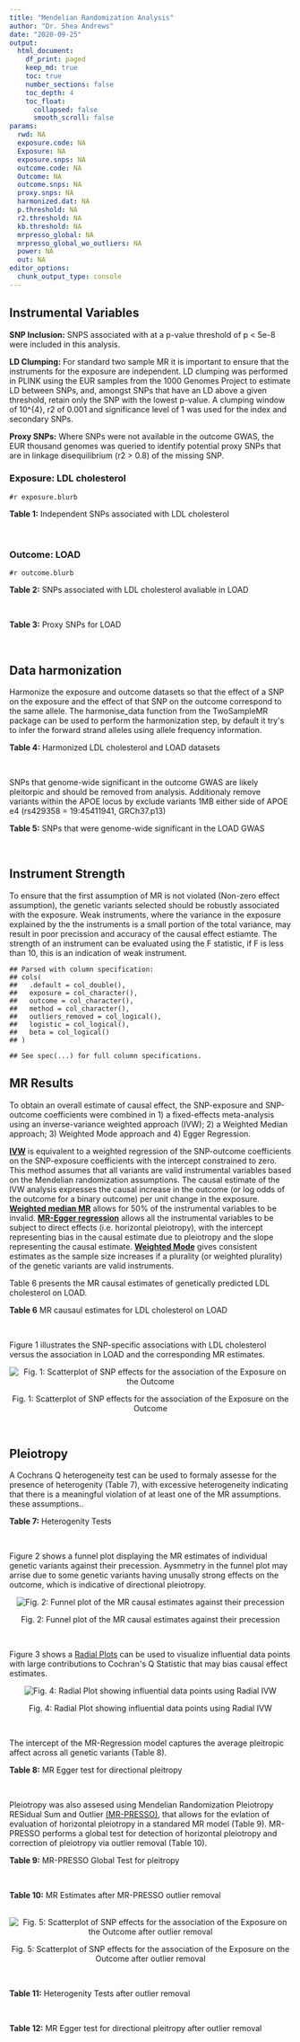 ```yaml
---
title: "Mendelian Randomization Analysis"
author: "Dr. Shea Andrews"
date: "2020-09-25"
output:
  html_document:
    df_print: paged
    keep_md: true
    toc: true
    number_sections: false
    toc_depth: 4
    toc_float:
      collapsed: false
      smooth_scroll: false
params:
  rwd: NA
  exposure.code: NA
  Exposure: NA
  exposure.snps: NA
  outcome.code: NA
  Outcome: NA
  outcome.snps: NA
  proxy.snps: NA
  harmonized.dat: NA
  p.threshold: NA
  r2.threshold: NA
  kb.threshold: NA
  mrpresso_global: NA
  mrpresso_global_wo_outliers: NA
  power: NA
  out: NA
editor_options:
  chunk_output_type: console
---
```







## Instrumental Variables
**SNP Inclusion:** SNPS associated with at a p-value threshold of p < 5e-8 were included in this analysis.
<br>

**LD Clumping:** For standard two sample MR it is important to ensure that the instruments for the exposure are independent. LD clumping was performed in PLINK using the EUR samples from the 1000 Genomes Project to estimate LD between SNPs, and, amongst SNPs that have an LD above a given threshold, retain only the SNP with the lowest p-value. A clumping window of 10^{4}, r2 of 0.001 and significance level of 1 was used for the index and secondary SNPs.
<br>

**Proxy SNPs:** Where SNPs were not available in the outcome GWAS, the EUR thousand genomes was queried to identify potential proxy SNPs that are in linkage disequilibrium (r2 > 0.8) of the missing SNP.
<br>

### Exposure: LDL cholesterol
`#r exposure.blurb`
<br>

**Table 1:** Independent SNPs associated with LDL cholesterol
<div data-pagedtable="false">
  <script data-pagedtable-source type="application/json">
{"columns":[{"label":["SNP"],"name":[1],"type":["chr"],"align":["left"]},{"label":["CHROM"],"name":[2],"type":["dbl"],"align":["right"]},{"label":["POS"],"name":[3],"type":["dbl"],"align":["right"]},{"label":["REF"],"name":[4],"type":["chr"],"align":["left"]},{"label":["ALT"],"name":[5],"type":["chr"],"align":["left"]},{"label":["AF"],"name":[6],"type":["dbl"],"align":["right"]},{"label":["BETA"],"name":[7],"type":["dbl"],"align":["right"]},{"label":["SE"],"name":[8],"type":["dbl"],"align":["right"]},{"label":["Z"],"name":[9],"type":["dbl"],"align":["right"]},{"label":["P"],"name":[10],"type":["dbl"],"align":["right"]},{"label":["N"],"name":[11],"type":["dbl"],"align":["right"]},{"label":["TRAIT"],"name":[12],"type":["chr"],"align":["left"]}],"data":[{"1":"rs10903129","2":"1","3":"25768937","4":"A","5":"G","6":"0.5422870","7":"0.0328","8":"0.0037","9":"8.864865","10":"3.030000e-17","11":"169920.00","12":"LDL_Cholesterol"},{"1":"rs12748152","2":"1","3":"27138393","4":"C","5":"T","6":"0.0683714","7":"0.0499","8":"0.0066","9":"7.560606","10":"3.209000e-12","11":"172987.50","12":"LDL_Cholesterol"},{"1":"rs11591147","2":"1","3":"55505647","4":"G","5":"T","6":"0.0152119","7":"-0.4970","8":"0.0180","9":"-27.611100","10":"8.580000e-143","11":"77417.04","12":"LDL_Cholesterol"},{"1":"rs2902875","2":"1","3":"55695535","4":"C","5":"T","6":"0.0613908","7":"0.0756","8":"0.0126","9":"6.000000","10":"2.187000e-09","11":"89883.00","12":"LDL_Cholesterol"},{"1":"rs7551981","2":"1","3":"55719166","4":"G","5":"T","6":"0.6266810","7":"0.0472","8":"0.0038","9":"12.421053","10":"1.362000e-33","11":"173021.00","12":"LDL_Cholesterol"},{"1":"rs7534572","2":"1","3":"62999675","4":"C","5":"G","6":"0.6991320","7":"0.0407","8":"0.0058","9":"7.017241","10":"1.288000e-11","11":"75145.00","12":"LDL_Cholesterol"},{"1":"rs4970712","2":"1","3":"92993547","4":"A","5":"C","6":"0.8263230","7":"0.0339","8":"0.0044","9":"7.704545","10":"2.458000e-13","11":"173036.01","12":"LDL_Cholesterol"},{"1":"rs646776","2":"1","3":"109818530","4":"C","5":"T","6":"0.7732070","7":"0.1602","8":"0.0044","9":"36.409091","10":"1.630000e-272","11":"173020.95","12":"LDL_Cholesterol"},{"1":"rs267733","2":"1","3":"150958836","4":"A","5":"G","6":"0.1468990","7":"-0.0331","8":"0.0053","9":"-6.245280","10":"5.285000e-09","11":"164562.05","12":"LDL_Cholesterol"},{"1":"rs2642438","2":"1","3":"220970028","4":"A","5":"G","6":"0.6879080","7":"0.0352","8":"0.0042","9":"8.380952","10":"7.318000e-16","11":"165470.00","12":"LDL_Cholesterol"},{"1":"rs2587534","2":"1","3":"234849339","4":"G","5":"A","6":"0.5522090","7":"0.0391","8":"0.0037","9":"10.567568","10":"8.055000e-25","11":"172966.00","12":"LDL_Cholesterol"},{"1":"rs1367117","2":"2","3":"21263900","4":"G","5":"A","6":"0.2922270","7":"0.1186","8":"0.0040","9":"29.650000","10":"9.480000e-183","11":"173007.10","12":"LDL_Cholesterol"},{"1":"rs72902576","2":"2","3":"21275480","4":"T","5":"G","6":"0.0517928","7":"-0.0933","8":"0.0133","9":"-7.015040","10":"9.576000e-12","11":"82068.26","12":"LDL_Cholesterol"},{"1":"rs6544713","2":"2","3":"44073881","4":"T","5":"C","6":"0.6974590","7":"-0.0806","8":"0.0041","9":"-19.658500","10":"4.843000e-83","11":"172939.92","12":"LDL_Cholesterol"},{"1":"rs6709904","2":"2","3":"44080324","4":"A","5":"G","6":"0.0992740","7":"-0.0550","8":"0.0085","9":"-6.470590","10":"4.577000e-10","11":"89852.00","12":"LDL_Cholesterol"},{"1":"rs2710642","2":"2","3":"63149557","4":"G","5":"A","6":"0.6765880","7":"0.0239","8":"0.0038","9":"6.289474","10":"6.089000e-09","11":"172994.00","12":"LDL_Cholesterol"},{"1":"rs10490626","2":"2","3":"118835841","4":"G","5":"A","6":"0.1132490","7":"-0.0508","8":"0.0069","9":"-7.362320","10":"1.697000e-12","11":"173043.67","12":"LDL_Cholesterol"},{"1":"rs2030746","2":"2","3":"121309488","4":"C","5":"T","6":"0.3976360","7":"0.0214","8":"0.0038","9":"5.631579","10":"8.605000e-09","11":"173024.00","12":"LDL_Cholesterol"},{"1":"rs16831243","2":"2","3":"135762344","4":"C","5":"T","6":"0.1915240","7":"0.0378","8":"0.0055","9":"6.872727","10":"9.063000e-12","11":"162944.60","12":"LDL_Cholesterol"},{"1":"rs10195252","2":"2","3":"165513091","4":"T","5":"C","6":"0.4117010","7":"-0.0238","8":"0.0039","9":"-6.102560","10":"3.812000e-08","11":"157208.00","12":"LDL_Cholesterol"},{"1":"rs1250229","2":"2","3":"216304384","4":"T","5":"C","6":"0.7557540","7":"0.0243","8":"0.0042","9":"5.785714","10":"3.130000e-08","11":"173032.00","12":"LDL_Cholesterol"},{"1":"rs11563251","2":"2","3":"234679384","4":"C","5":"T","6":"0.0817817","7":"0.0345","8":"0.0062","9":"5.564516","10":"4.499000e-08","11":"172854.69","12":"LDL_Cholesterol"},{"1":"rs9875338","2":"3","3":"12296469","4":"G","5":"A","6":"0.3538040","7":"-0.0270","8":"0.0037","9":"-7.297300","10":"2.210000e-11","11":"172894.90","12":"LDL_Cholesterol"},{"1":"rs7640978","2":"3","3":"32533010","4":"C","5":"T","6":"0.0689967","7":"-0.0392","8":"0.0069","9":"-5.681160","10":"9.837000e-09","11":"172227.65","12":"LDL_Cholesterol"},{"1":"rs17404153","2":"3","3":"132163200","4":"G","5":"T","6":"0.1293070","7":"-0.0336","8":"0.0054","9":"-6.222220","10":"1.832000e-09","11":"172898.04","12":"LDL_Cholesterol"},{"1":"rs6818397","2":"4","3":"3434885","4":"T","5":"G","6":"0.6465140","7":"-0.0224","8":"0.0040","9":"-5.600000","10":"1.677000e-08","11":"172685.00","12":"LDL_Cholesterol"},{"1":"rs12916","2":"5","3":"74656539","4":"T","5":"C","6":"0.4395860","7":"0.0733","8":"0.0038","9":"19.289474","10":"7.792000e-78","11":"168357.00","12":"LDL_Cholesterol"},{"1":"rs4530754","2":"5","3":"122855416","4":"G","5":"A","6":"0.5183640","7":"0.0275","8":"0.0036","9":"7.638889","10":"3.576000e-12","11":"173003.00","12":"LDL_Cholesterol"},{"1":"rs6882076","2":"5","3":"156390297","4":"T","5":"C","6":"0.6327160","7":"0.0456","8":"0.0038","9":"12.000000","10":"3.310000e-31","11":"173006.00","12":"LDL_Cholesterol"},{"1":"rs3757354","2":"6","3":"16127407","4":"C","5":"T","6":"0.2757680","7":"-0.0382","8":"0.0044","9":"-8.681820","10":"2.087000e-17","11":"172986.98","12":"LDL_Cholesterol"},{"1":"rs13206249","2":"6","3":"16175022","4":"G","5":"A","6":"0.2713920","7":"-0.0378","8":"0.0062","9":"-6.096770","10":"4.534000e-08","11":"87149.00","12":"LDL_Cholesterol"},{"1":"rs1408272","2":"6","3":"25842951","4":"T","5":"G","6":"0.0476968","7":"-0.0520","8":"0.0083","9":"-6.265060","10":"3.675000e-09","11":"167888.47","12":"LDL_Cholesterol"},{"1":"rs10947332","2":"6","3":"32677440","4":"G","5":"A","6":"0.1196360","7":"0.0504","8":"0.0056","9":"9.000000","10":"6.969000e-18","11":"169262.81","12":"LDL_Cholesterol"},{"1":"rs6909746","2":"6","3":"116352750","4":"C","5":"T","6":"0.3389030","7":"-0.0263","8":"0.0037","9":"-7.108110","10":"7.860000e-11","11":"170096.90","12":"LDL_Cholesterol"},{"1":"rs112201728","2":"6","3":"160551486","4":"C","5":"T","6":"0.0874456","7":"0.0675","8":"0.0104","9":"6.490385","10":"8.514000e-10","11":"83123.56","12":"LDL_Cholesterol"},{"1":"rs1564348","2":"6","3":"160578860","4":"T","5":"C","6":"0.1500180","7":"0.0481","8":"0.0050","9":"9.620000","10":"2.762000e-21","11":"172988.95","12":"LDL_Cholesterol"},{"1":"rs16891156","2":"6","3":"160608804","4":"A","5":"C","6":"0.0261059","7":"0.0965","8":"0.0171","9":"5.643275","10":"8.233000e-09","11":"90465.86","12":"LDL_Cholesterol"},{"1":"rs2315065","2":"6","3":"161108144","4":"C","5":"A","6":"0.0750272","7":"0.1102","8":"0.0158","9":"6.974684","10":"5.230000e-12","11":"67446.00","12":"LDL_Cholesterol"},{"1":"rs2390536","2":"7","3":"21485397","4":"G","5":"A","6":"0.3894950","7":"0.0223","8":"0.0038","9":"5.868421","10":"2.037000e-08","11":"172981.00","12":"LDL_Cholesterol"},{"1":"rs4722551","2":"7","3":"25991826","4":"T","5":"C","6":"0.1806770","7":"0.0391","8":"0.0049","9":"7.979592","10":"3.949000e-14","11":"172945.96","12":"LDL_Cholesterol"},{"1":"rs2073547","2":"7","3":"44582331","4":"A","5":"G","6":"0.2654880","7":"0.0485","8":"0.0049","9":"9.897959","10":"1.923000e-21","11":"169889.00","12":"LDL_Cholesterol"},{"1":"rs9987289","2":"8","3":"9183358","4":"A","5":"G","6":"0.9112520","7":"0.0714","8":"0.0066","9":"10.818182","10":"8.529000e-24","11":"160102.04","12":"LDL_Cholesterol"},{"1":"rs13277801","2":"8","3":"59353534","4":"C","5":"T","6":"0.6112850","7":"-0.0338","8":"0.0038","9":"-8.894740","10":"3.994000e-17","11":"173010.00","12":"LDL_Cholesterol"},{"1":"rs2737252","2":"8","3":"116663898","4":"G","5":"A","6":"0.2775760","7":"-0.0314","8":"0.0041","9":"-7.658540","10":"7.039000e-14","11":"172950.04","12":"LDL_Cholesterol"},{"1":"rs2954029","2":"8","3":"126490972","4":"A","5":"T","6":"0.5129700","7":"-0.0564","8":"0.0036","9":"-15.666700","10":"2.095000e-50","11":"172963.00","12":"LDL_Cholesterol"},{"1":"rs7832643","2":"8","3":"145022657","4":"G","5":"T","6":"0.3634210","7":"0.0339","8":"0.0038","9":"8.921053","10":"2.671000e-17","11":"164854.00","12":"LDL_Cholesterol"},{"1":"rs3780181","2":"9","3":"2640759","4":"A","5":"G","6":"0.0739935","7":"-0.0445","8":"0.0074","9":"-6.013510","10":"1.764000e-09","11":"171976.22","12":"LDL_Cholesterol"},{"1":"rs1883025","2":"9","3":"107664301","4":"C","5":"T","6":"0.2163340","7":"-0.0296","8":"0.0044","9":"-6.727270","10":"6.141000e-11","11":"172330.03","12":"LDL_Cholesterol"},{"1":"rs579459","2":"9","3":"136154168","4":"T","5":"C","6":"0.2195210","7":"0.0665","8":"0.0045","9":"14.777778","10":"2.419000e-44","11":"172705.98","12":"LDL_Cholesterol"},{"1":"rs2419604","2":"10","3":"113944271","4":"A","5":"G","6":"0.7331150","7":"-0.0302","8":"0.0040","9":"-7.550000","10":"7.490000e-14","11":"172807.03","12":"LDL_Cholesterol"},{"1":"rs10832962","2":"11","3":"18656271","4":"C","5":"T","6":"0.6798610","7":"0.0320","8":"0.0040","9":"8.000000","10":"6.619000e-14","11":"172920.00","12":"LDL_Cholesterol"},{"1":"rs174583","2":"11","3":"61609750","4":"C","5":"T","6":"0.3600440","7":"-0.0522","8":"0.0038","9":"-13.736800","10":"7.003000e-41","11":"172982.10","12":"LDL_Cholesterol"},{"1":"rs964184","2":"11","3":"116648917","4":"G","5":"C","6":"0.8710500","7":"-0.0855","8":"0.0078","9":"-10.961500","10":"2.008000e-26","11":"89866.00","12":"LDL_Cholesterol"},{"1":"rs10893499","2":"11","3":"126241979","4":"G","5":"A","6":"0.1593470","7":"0.0521","8":"0.0053","9":"9.830189","10":"3.861000e-21","11":"172980.22","12":"LDL_Cholesterol"},{"1":"rs3184504","2":"12","3":"111884608","4":"T","5":"C","6":"0.5469090","7":"0.0268","8":"0.0038","9":"7.052632","10":"4.203000e-12","11":"164996.00","12":"LDL_Cholesterol"},{"1":"rs1169288","2":"12","3":"121416650","4":"A","5":"C","6":"0.3590880","7":"0.0375","8":"0.0040","9":"9.375000","10":"6.447000e-21","11":"163086.00","12":"LDL_Cholesterol"},{"1":"rs4942486","2":"13","3":"32953388","4":"T","5":"C","6":"0.5449930","7":"-0.0243","8":"0.0037","9":"-6.567570","10":"2.261000e-11","11":"171930.10","12":"LDL_Cholesterol"},{"1":"rs8017377","2":"14","3":"24883887","4":"G","5":"A","6":"0.4475030","7":"0.0303","8":"0.0038","9":"7.973684","10":"2.516000e-15","11":"172866.00","12":"LDL_Cholesterol"},{"1":"rs247616","2":"16","3":"56989590","4":"C","5":"T","6":"0.3226840","7":"-0.0547","8":"0.0041","9":"-13.341500","10":"2.566000e-37","11":"171458.00","12":"LDL_Cholesterol"},{"1":"rs2000999","2":"16","3":"72108093","4":"G","5":"A","6":"0.1951790","7":"0.0650","8":"0.0046","9":"14.130435","10":"4.219000e-41","11":"171509.95","12":"LDL_Cholesterol"},{"1":"rs314253","2":"17","3":"7091650","4":"T","5":"C","6":"0.3553010","7":"-0.0242","8":"0.0038","9":"-6.368420","10":"3.436000e-10","11":"169706.10","12":"LDL_Cholesterol"},{"1":"rs6504872","2":"17","3":"45438952","4":"C","5":"T","6":"0.5108020","7":"0.0274","8":"0.0037","9":"7.405405","10":"3.479000e-13","11":"171519.00","12":"LDL_Cholesterol"},{"1":"rs1801689","2":"17","3":"64210580","4":"A","5":"C","6":"0.0270025","7":"0.1028","8":"0.0139","9":"7.395683","10":"9.809000e-12","11":"111143.47","12":"LDL_Cholesterol"},{"1":"rs2886232","2":"17","3":"67150176","4":"T","5":"C","6":"0.9113490","7":"-0.0451","8":"0.0064","9":"-7.046880","10":"3.876000e-11","11":"162497.97","12":"LDL_Cholesterol"},{"1":"rs6511720","2":"19","3":"11202306","4":"G","5":"T","6":"0.0894412","7":"-0.2209","8":"0.0061","9":"-36.213100","10":"3.850000e-262","11":"170607.90","12":"LDL_Cholesterol"},{"1":"rs2738459","2":"19","3":"11238473","4":"A","5":"C","6":"0.4815560","7":"-0.0532","8":"0.0058","9":"-9.172410","10":"2.261000e-19","11":"88433.00","12":"LDL_Cholesterol"},{"1":"rs2228603","2":"19","3":"19329924","4":"C","5":"T","6":"0.0785559","7":"-0.1040","8":"0.0072","9":"-14.444400","10":"4.433000e-44","11":"158643.00","12":"LDL_Cholesterol"},{"1":"rs2965157","2":"19","3":"45176340","4":"T","5":"C","6":"0.0211957","7":"-0.1886","8":"0.0112","9":"-16.839300","10":"7.292000e-62","11":"170260.40","12":"LDL_Cholesterol"},{"1":"rs7254892","2":"19","3":"45389596","4":"G","5":"A","6":"0.0434940","7":"-0.4853","8":"0.0119","9":"-40.781500","10":"2.225074e-308","11":"139197.72","12":"LDL_Cholesterol"},{"1":"rs75687619","2":"19","3":"45399344","4":"G","5":"T","6":"0.0257713","7":"0.1735","8":"0.0161","9":"10.776398","10":"8.052000e-24","11":"82003.76","12":"LDL_Cholesterol"},{"1":"rs12721109","2":"19","3":"45447221","4":"G","5":"A","6":"0.0357792","7":"-0.4462","8":"0.0183","9":"-24.382500","10":"2.990000e-122","11":"99409.00","12":"LDL_Cholesterol"},{"1":"rs676388","2":"19","3":"49211969","4":"T","5":"C","6":"0.4095860","7":"0.0265","8":"0.0039","9":"6.794872","10":"1.310000e-11","11":"166830.00","12":"LDL_Cholesterol"},{"1":"rs364585","2":"20","3":"12962718","4":"A","5":"G","6":"0.6459690","7":"0.0249","8":"0.0038","9":"6.552632","10":"4.278000e-10","11":"171526.00","12":"LDL_Cholesterol"},{"1":"rs2328223","2":"20","3":"17845921","4":"A","5":"C","6":"0.1897050","7":"0.0299","8":"0.0050","9":"5.980000","10":"5.632000e-09","11":"170761.96","12":"LDL_Cholesterol"},{"1":"rs6016373","2":"20","3":"39154095","4":"A","5":"G","6":"0.3809010","7":"-0.0349","8":"0.0037","9":"-9.432430","10":"7.947000e-19","11":"171558.90","12":"LDL_Cholesterol"},{"1":"rs6065311","2":"20","3":"39724338","4":"T","5":"C","6":"0.5010890","7":"0.0417","8":"0.0036","9":"11.583333","10":"1.656000e-30","11":"171333.10","12":"LDL_Cholesterol"},{"1":"rs1800961","2":"20","3":"43042364","4":"C","5":"T","6":"0.0270712","7":"-0.0685","8":"0.0106","9":"-6.462260","10":"6.034000e-10","11":"142697.83","12":"LDL_Cholesterol"},{"1":"rs5763662","2":"22","3":"30378703","4":"C","5":"T","6":"0.0322698","7":"0.0767","8":"0.0121","9":"6.338843","10":"1.191000e-08","11":"162777.24","12":"LDL_Cholesterol"},{"1":"rs4253776","2":"22","3":"46629479","4":"A","5":"G","6":"0.1083730","7":"0.0311","8":"0.0059","9":"5.271186","10":"3.353000e-08","11":"171070.88","12":"LDL_Cholesterol"}],"options":{"columns":{"min":{},"max":[10]},"rows":{"min":[10],"max":[10]},"pages":{}}}
  </script>
</div>
<br>

### Outcome: LOAD
`#r outcome.blurb`
<br>

**Table 2:** SNPs associated with LDL cholesterol avaliable in LOAD
<div data-pagedtable="false">
  <script data-pagedtable-source type="application/json">
{"columns":[{"label":["SNP"],"name":[1],"type":["chr"],"align":["left"]},{"label":["CHROM"],"name":[2],"type":["dbl"],"align":["right"]},{"label":["POS"],"name":[3],"type":["dbl"],"align":["right"]},{"label":["REF"],"name":[4],"type":["chr"],"align":["left"]},{"label":["ALT"],"name":[5],"type":["chr"],"align":["left"]},{"label":["AF"],"name":[6],"type":["dbl"],"align":["right"]},{"label":["BETA"],"name":[7],"type":["dbl"],"align":["right"]},{"label":["SE"],"name":[8],"type":["dbl"],"align":["right"]},{"label":["Z"],"name":[9],"type":["dbl"],"align":["right"]},{"label":["P"],"name":[10],"type":["dbl"],"align":["right"]},{"label":["N"],"name":[11],"type":["dbl"],"align":["right"]},{"label":["TRAIT"],"name":[12],"type":["chr"],"align":["left"]}],"data":[{"1":"rs10903129","2":"1","3":"25768937","4":"A","5":"G","6":"0.5395","7":"0.0013","8":"0.0142","9":"0.09154930","10":"9.256e-01","11":"63926","12":"LOAD"},{"1":"rs12748152","2":"1","3":"27138393","4":"C","5":"T","6":"0.0794","7":"0.0207","8":"0.0265","9":"0.78113208","10":"4.358e-01","11":"63926","12":"LOAD"},{"1":"rs11591147","2":"1","3":"55505647","4":"G","5":"T","6":"0.0141","7":"0.0304","8":"0.0775","9":"0.39225806","10":"6.952e-01","11":"63926","12":"LOAD"},{"1":"rs2902875","2":"1","3":"55695535","4":"C","5":"T","6":"0.0417","7":"0.0281","8":"0.0359","9":"0.78272981","10":"4.343e-01","11":"63926","12":"LOAD"},{"1":"rs7551981","2":"1","3":"55719166","4":"G","5":"T","6":"0.6220","7":"-0.0306","8":"0.0147","9":"-2.08163265","10":"3.776e-02","11":"63926","12":"LOAD"},{"1":"rs7534572","2":"1","3":"62999675","4":"C","5":"G","6":"0.6738","7":"-0.0233","8":"0.0152","9":"-1.53289000","10":"1.257e-01","11":"63926","12":"LOAD"},{"1":"rs4970712","2":"1","3":"92993547","4":"A","5":"C","6":"0.7974","7":"-0.0248","8":"0.0177","9":"-1.40113000","10":"1.604e-01","11":"63926","12":"LOAD"},{"1":"rs646776","2":"1","3":"109818530","4":"C","5":"T","6":"0.7769","7":"0.0089","8":"0.0171","9":"0.52046784","10":"6.006e-01","11":"63926","12":"LOAD"},{"1":"rs267733","2":"1","3":"150958836","4":"A","5":"G","6":"0.1525","7":"-0.0248","8":"0.0198","9":"-1.25253000","10":"2.110e-01","11":"63926","12":"LOAD"},{"1":"rs2642438","2":"1","3":"220970028","4":"A","5":"G","6":"0.7084","7":"0.0154","8":"0.0165","9":"0.93333300","10":"3.482e-01","11":"63926","12":"LOAD"},{"1":"rs2587534","2":"1","3":"234849339","4":"G","5":"A","6":"0.5207","7":"0.0134","8":"0.0144","9":"0.93055556","10":"3.527e-01","11":"63926","12":"LOAD"},{"1":"rs1367117","2":"2","3":"21263900","4":"G","5":"A","6":"0.3117","7":"0.0041","8":"0.0157","9":"0.26114650","10":"7.935e-01","11":"63926","12":"LOAD"},{"1":"rs72902576","2":"2","3":"21275480","4":"T","5":"G","6":"0.0353","7":"-0.0049","8":"0.0412","9":"-0.11893200","10":"9.060e-01","11":"63926","12":"LOAD"},{"1":"rs6544713","2":"2","3":"44073881","4":"T","5":"C","6":"0.6815","7":"0.0258","8":"0.0154","9":"1.67532000","10":"9.438e-02","11":"63926","12":"LOAD"},{"1":"rs6709904","2":"2","3":"44080324","4":"A","5":"G","6":"0.1170","7":"-0.0280","8":"0.0222","9":"-1.26126000","10":"2.078e-01","11":"63926","12":"LOAD"},{"1":"rs2710642","2":"2","3":"63149557","4":"G","5":"A","6":"0.6522","7":"-0.0099","8":"0.0150","9":"-0.66000000","10":"5.073e-01","11":"63926","12":"LOAD"},{"1":"rs10490626","2":"2","3":"118835841","4":"G","5":"A","6":"0.0779","7":"-0.0568","8":"0.0266","9":"-2.13533835","10":"3.293e-02","11":"63926","12":"LOAD"},{"1":"rs2030746","2":"2","3":"121309488","4":"C","5":"T","6":"0.4119","7":"-0.0109","8":"0.0146","9":"-0.74657534","10":"4.564e-01","11":"63926","12":"LOAD"},{"1":"rs16831243","2":"2","3":"135762344","4":"C","5":"T","6":"0.1643","7":"0.0155","8":"0.0199","9":"0.77889447","10":"4.368e-01","11":"63926","12":"LOAD"},{"1":"rs10195252","2":"2","3":"165513091","4":"T","5":"C","6":"0.4104","7":"-0.0197","8":"0.0144","9":"-1.36806000","10":"1.701e-01","11":"63926","12":"LOAD"},{"1":"rs1250229","2":"2","3":"216304384","4":"T","5":"C","6":"0.7408","7":"-0.0057","8":"0.0166","9":"-0.34337300","10":"7.316e-01","11":"63926","12":"LOAD"},{"1":"rs11563251","2":"2","3":"234679384","4":"C","5":"T","6":"0.1078","7":"0.0176","8":"0.0235","9":"0.74893617","10":"4.543e-01","11":"63926","12":"LOAD"},{"1":"rs9875338","2":"3","3":"12296469","4":"G","5":"A","6":"0.4118","7":"0.0105","8":"0.0144","9":"0.72916667","10":"4.678e-01","11":"63926","12":"LOAD"},{"1":"rs7640978","2":"3","3":"32533010","4":"C","5":"T","6":"0.0897","7":"0.0029","8":"0.0254","9":"0.11417323","10":"9.094e-01","11":"63926","12":"LOAD"},{"1":"rs17404153","2":"3","3":"132163200","4":"G","5":"T","6":"0.1263","7":"0.0054","8":"0.0213","9":"0.25352113","10":"8.019e-01","11":"63926","12":"LOAD"},{"1":"rs6818397","2":"4","3":"3434885","4":"T","5":"G","6":"0.5846","7":"0.0154","8":"0.0150","9":"1.02667000","10":"3.067e-01","11":"63926","12":"LOAD"},{"1":"rs12916","2":"5","3":"74656539","4":"T","5":"C","6":"0.4059","7":"-0.0074","8":"0.0146","9":"-0.50684900","10":"6.140e-01","11":"63926","12":"LOAD"},{"1":"rs4530754","2":"5","3":"122855416","4":"G","5":"A","6":"0.5587","7":"0.0241","8":"0.0143","9":"1.68531469","10":"9.081e-02","11":"63926","12":"LOAD"},{"1":"rs6882076","2":"5","3":"156390297","4":"T","5":"C","6":"0.6316","7":"0.0083","8":"0.0149","9":"0.55704700","10":"5.772e-01","11":"63926","12":"LOAD"},{"1":"rs3757354","2":"6","3":"16127407","4":"C","5":"T","6":"0.2115","7":"0.0188","8":"0.0176","9":"1.06818182","10":"2.859e-01","11":"63926","12":"LOAD"},{"1":"rs13206249","2":"6","3":"16175022","4":"G","5":"A","6":"0.2133","7":"0.0179","8":"0.0175","9":"1.02285714","10":"3.062e-01","11":"63926","12":"LOAD"},{"1":"rs1408272","2":"6","3":"25842951","4":"T","5":"G","6":"0.0648","7":"-0.0073","8":"0.0299","9":"-0.24414700","10":"8.082e-01","11":"63926","12":"LOAD"},{"1":"rs10947332","2":"6","3":"32677440","4":"G","5":"A","6":"0.1201","7":"0.0821","8":"0.0230","9":"3.56956522","10":"3.604e-04","11":"63926","12":"LOAD"},{"1":"rs6909746","2":"6","3":"116352750","4":"C","5":"T","6":"0.4086","7":"0.0216","8":"0.0145","9":"1.48965517","10":"1.356e-01","11":"63926","12":"LOAD"},{"1":"rs112201728","2":"6","3":"160551486","4":"C","5":"T","6":"0.0718","7":"-0.0573","8":"0.0278","9":"-2.06115108","10":"3.959e-02","11":"63926","12":"LOAD"},{"1":"rs1564348","2":"6","3":"160578860","4":"T","5":"C","6":"0.1605","7":"0.0039","8":"0.0195","9":"0.20000000","10":"8.420e-01","11":"63926","12":"LOAD"},{"1":"rs16891156","2":"6","3":"160608804","4":"A","5":"C","6":"0.0223","7":"-0.0259","8":"0.0522","9":"-0.49616900","10":"6.188e-01","11":"63926","12":"LOAD"},{"1":"rs2315065","2":"6","3":"161108144","4":"C","5":"A","6":"0.0719","7":"-0.0322","8":"0.0320","9":"-1.00625000","10":"3.137e-01","11":"63926","12":"LOAD"},{"1":"rs2390536","2":"7","3":"21485397","4":"G","5":"A","6":"0.3577","7":"-0.0102","8":"0.0149","9":"-0.68456376","10":"4.942e-01","11":"63926","12":"LOAD"},{"1":"rs4722551","2":"7","3":"25991826","4":"T","5":"C","6":"0.1597","7":"-0.0161","8":"0.0196","9":"-0.82142900","10":"4.126e-01","11":"63926","12":"LOAD"},{"1":"rs2073547","2":"7","3":"44582331","4":"A","5":"G","6":"0.1865","7":"-0.0311","8":"0.0189","9":"-1.64550000","10":"9.927e-02","11":"63926","12":"LOAD"},{"1":"rs9987289","2":"8","3":"9183358","4":"A","5":"G","6":"0.9160","7":"-0.0270","8":"0.0256","9":"-1.05469000","10":"2.921e-01","11":"63926","12":"LOAD"},{"1":"rs13277801","2":"8","3":"59353534","4":"C","5":"T","6":"0.6584","7":"0.0010","8":"0.0150","9":"0.06666667","10":"9.471e-01","11":"63926","12":"LOAD"},{"1":"rs2737252","2":"8","3":"116663898","4":"G","5":"A","6":"0.2685","7":"0.0266","8":"0.0160","9":"1.66250000","10":"9.664e-02","11":"63926","12":"LOAD"},{"1":"rs2954029","2":"8","3":"126490972","4":"A","5":"T","6":"0.4625","7":"-0.0039","8":"0.0143","9":"-0.27272700","10":"7.837e-01","11":"63926","12":"LOAD"},{"1":"rs7832643","2":"8","3":"145022657","4":"G","5":"T","6":"0.4209","7":"0.0163","8":"0.0147","9":"1.10884354","10":"2.686e-01","11":"63926","12":"LOAD"},{"1":"rs3780181","2":"9","3":"2640759","4":"A","5":"G","6":"0.0686","7":"-0.0349","8":"0.0302","9":"-1.15563000","10":"2.467e-01","11":"63926","12":"LOAD"},{"1":"rs1883025","2":"9","3":"107664301","4":"C","5":"T","6":"0.2658","7":"0.0450","8":"0.0162","9":"2.77777778","10":"5.565e-03","11":"63926","12":"LOAD"},{"1":"rs579459","2":"9","3":"136154168","4":"T","5":"C","6":"0.2190","7":"-0.0145","8":"0.0173","9":"-0.83815000","10":"4.033e-01","11":"63926","12":"LOAD"},{"1":"rs2419604","2":"10","3":"113944271","4":"A","5":"G","6":"0.6983","7":"-0.0105","8":"0.0155","9":"-0.67741900","10":"5.001e-01","11":"63926","12":"LOAD"},{"1":"rs10832962","2":"11","3":"18656271","4":"C","5":"T","6":"0.7406","7":"0.0049","8":"0.0164","9":"0.29878049","10":"7.654e-01","11":"63926","12":"LOAD"},{"1":"rs174583","2":"11","3":"61609750","4":"C","5":"T","6":"0.3417","7":"-0.0102","8":"0.0151","9":"-0.67549669","10":"4.971e-01","11":"63926","12":"LOAD"},{"1":"rs964184","2":"11","3":"116648917","4":"G","5":"C","6":"0.8621","7":"-0.0053","8":"0.0207","9":"-0.25603865","10":"7.973e-01","11":"63926","12":"LOAD"},{"1":"rs10893499","2":"11","3":"126241979","4":"G","5":"A","6":"0.1359","7":"0.0158","8":"0.0208","9":"0.75961538","10":"4.487e-01","11":"63926","12":"LOAD"},{"1":"rs3184504","2":"12","3":"111884608","4":"T","5":"C","6":"0.5051","7":"0.0255","8":"0.0143","9":"1.78322000","10":"7.451e-02","11":"63926","12":"LOAD"},{"1":"rs1169288","2":"12","3":"121416650","4":"A","5":"C","6":"0.3277","7":"-0.0072","8":"0.0157","9":"-0.45859900","10":"6.440e-01","11":"63926","12":"LOAD"},{"1":"rs4942486","2":"13","3":"32953388","4":"T","5":"C","6":"0.5183","7":"0.0074","8":"0.0142","9":"0.52112700","10":"6.043e-01","11":"63926","12":"LOAD"},{"1":"rs8017377","2":"14","3":"24883887","4":"G","5":"A","6":"0.4731","7":"0.0025","8":"0.0146","9":"0.17123288","10":"8.614e-01","11":"63926","12":"LOAD"},{"1":"rs247616","2":"16","3":"56989590","4":"C","5":"T","6":"0.3153","7":"-0.0026","8":"0.0156","9":"-0.16666667","10":"8.682e-01","11":"63926","12":"LOAD"},{"1":"rs2000999","2":"16","3":"72108093","4":"G","5":"A","6":"0.1964","7":"-0.0242","8":"0.0180","9":"-1.34444444","10":"1.800e-01","11":"63926","12":"LOAD"},{"1":"rs314253","2":"17","3":"7091650","4":"T","5":"C","6":"0.3395","7":"0.0067","8":"0.0150","9":"0.44666700","10":"6.526e-01","11":"63926","12":"LOAD"},{"1":"rs6504872","2":"17","3":"45438952","4":"C","5":"T","6":"0.4845","7":"-0.0565","8":"0.0144","9":"-3.92361111","10":"8.385e-05","11":"63926","12":"LOAD"},{"1":"rs1801689","2":"17","3":"64210580","4":"A","5":"C","6":"0.0388","7":"-0.0572","8":"0.0465","9":"-1.23011000","10":"2.192e-01","11":"63926","12":"LOAD"},{"1":"rs2886232","2":"17","3":"67150176","4":"T","5":"C","6":"0.8875","7":"0.0031","8":"0.0242","9":"0.12809900","10":"8.978e-01","11":"63926","12":"LOAD"},{"1":"rs6511720","2":"19","3":"11202306","4":"G","5":"T","6":"0.1225","7":"-0.0098","8":"0.0224","9":"-0.43750000","10":"6.599e-01","11":"63926","12":"LOAD"},{"1":"rs2738459","2":"19","3":"11238473","4":"A","5":"C","6":"0.4652","7":"0.0061","8":"0.0144","9":"0.42361100","10":"6.719e-01","11":"63926","12":"LOAD"},{"1":"rs2228603","2":"19","3":"19329924","4":"C","5":"T","6":"0.0728","7":"0.0201","8":"0.0283","9":"0.71024735","10":"4.766e-01","11":"63926","12":"LOAD"},{"1":"rs2965157","2":"19","3":"45176340","4":"T","5":"C","6":"0.0290","7":"-0.1165","8":"0.0484","9":"-2.40702000","10":"1.609e-02","11":"63926","12":"LOAD"},{"1":"rs7254892","2":"19","3":"45389596","4":"G","5":"A","6":"0.0338","7":"-0.3995","8":"0.0460","9":"-8.68478261","10":"3.839e-18","11":"63926","12":"LOAD"},{"1":"rs75687619","2":"19","3":"45399344","4":"G","5":"T","6":"0.0353","7":"0.9283","8":"0.0432","9":"21.48842593","10":"1.430e-102","11":"63926","12":"LOAD"},{"1":"rs12721109","2":"19","3":"45447221","4":"G","5":"A","6":"0.0183","7":"-0.4976","8":"0.0646","9":"-7.70278638","10":"1.320e-14","11":"63926","12":"LOAD"},{"1":"rs676388","2":"19","3":"49211969","4":"T","5":"C","6":"0.5033","7":"0.0246","8":"0.0145","9":"1.69655000","10":"8.849e-02","11":"63926","12":"LOAD"},{"1":"rs364585","2":"20","3":"12962718","4":"A","5":"G","6":"0.6205","7":"-0.0162","8":"0.0146","9":"-1.10959000","10":"2.669e-01","11":"63926","12":"LOAD"},{"1":"rs2328223","2":"20","3":"17845921","4":"A","5":"C","6":"0.1914","7":"0.0372","8":"0.0183","9":"2.03279000","10":"4.158e-02","11":"63926","12":"LOAD"},{"1":"rs6016373","2":"20","3":"39154095","4":"A","5":"G","6":"0.3838","7":"-0.0140","8":"0.0150","9":"-0.93333300","10":"3.510e-01","11":"63926","12":"LOAD"},{"1":"rs6065311","2":"20","3":"39724338","4":"T","5":"C","6":"0.4711","7":"0.0013","8":"0.0145","9":"0.08965520","10":"9.278e-01","11":"63926","12":"LOAD"},{"1":"rs1800961","2":"20","3":"43042364","4":"C","5":"T","6":"0.0316","7":"0.0560","8":"0.0415","9":"1.34939759","10":"1.773e-01","11":"63926","12":"LOAD"},{"1":"rs5763662","2":"22","3":"30378703","4":"C","5":"T","6":"0.0233","7":"0.0132","8":"0.0483","9":"0.27329193","10":"7.853e-01","11":"63926","12":"LOAD"},{"1":"rs4253776","2":"22","3":"46629479","4":"A","5":"G","6":"0.1153","7":"0.0229","8":"0.0224","9":"1.02232000","10":"3.073e-01","11":"63926","12":"LOAD"}],"options":{"columns":{"min":{},"max":[10]},"rows":{"min":[10],"max":[10]},"pages":{}}}
  </script>
</div>
<br>

**Table 3:** Proxy SNPs for LOAD
<div data-pagedtable="false">
  <script data-pagedtable-source type="application/json">
{"columns":[{"label":["proxy.outcome"],"name":[1],"type":["lgl"],"align":["right"]},{"label":["target_snp"],"name":[2],"type":["lgl"],"align":["right"]},{"label":["proxy_snp"],"name":[3],"type":["lgl"],"align":["right"]},{"label":["ld.r2"],"name":[4],"type":["lgl"],"align":["right"]},{"label":["Dprime"],"name":[5],"type":["lgl"],"align":["right"]},{"label":["ref.proxy"],"name":[6],"type":["lgl"],"align":["right"]},{"label":["alt.proxy"],"name":[7],"type":["lgl"],"align":["right"]},{"label":["CHROM"],"name":[8],"type":["lgl"],"align":["right"]},{"label":["POS"],"name":[9],"type":["lgl"],"align":["right"]},{"label":["ALT.proxy"],"name":[10],"type":["lgl"],"align":["right"]},{"label":["REF.proxy"],"name":[11],"type":["lgl"],"align":["right"]},{"label":["AF"],"name":[12],"type":["lgl"],"align":["right"]},{"label":["BETA"],"name":[13],"type":["lgl"],"align":["right"]},{"label":["SE"],"name":[14],"type":["lgl"],"align":["right"]},{"label":["P"],"name":[15],"type":["lgl"],"align":["right"]},{"label":["N"],"name":[16],"type":["lgl"],"align":["right"]},{"label":["ref"],"name":[17],"type":["lgl"],"align":["right"]},{"label":["alt"],"name":[18],"type":["lgl"],"align":["right"]},{"label":["ALT"],"name":[19],"type":["lgl"],"align":["right"]},{"label":["REF"],"name":[20],"type":["lgl"],"align":["right"]},{"label":["PHASE"],"name":[21],"type":["lgl"],"align":["right"]}],"data":[{"1":"NA","2":"NA","3":"NA","4":"NA","5":"NA","6":"NA","7":"NA","8":"NA","9":"NA","10":"NA","11":"NA","12":"NA","13":"NA","14":"NA","15":"NA","16":"NA","17":"NA","18":"NA","19":"NA","20":"NA","21":"NA"}],"options":{"columns":{"min":{},"max":[10]},"rows":{"min":[10],"max":[10]},"pages":{}}}
  </script>
</div>
<br>

## Data harmonization
Harmonize the exposure and outcome datasets so that the effect of a SNP on the exposure and the effect of that SNP on the outcome correspond to the same allele. The harmonise_data function from the TwoSampleMR package can be used to perform the harmonization step, by default it try's to infer the forward strand alleles using allele frequency information.
<br>

**Table 4:** Harmonized LDL cholesterol and LOAD datasets
<div data-pagedtable="false">
  <script data-pagedtable-source type="application/json">
{"columns":[{"label":["SNP"],"name":[1],"type":["chr"],"align":["left"]},{"label":["effect_allele.exposure"],"name":[2],"type":["chr"],"align":["left"]},{"label":["other_allele.exposure"],"name":[3],"type":["chr"],"align":["left"]},{"label":["effect_allele.outcome"],"name":[4],"type":["chr"],"align":["left"]},{"label":["other_allele.outcome"],"name":[5],"type":["chr"],"align":["left"]},{"label":["beta.exposure"],"name":[6],"type":["dbl"],"align":["right"]},{"label":["beta.outcome"],"name":[7],"type":["dbl"],"align":["right"]},{"label":["eaf.exposure"],"name":[8],"type":["dbl"],"align":["right"]},{"label":["eaf.outcome"],"name":[9],"type":["dbl"],"align":["right"]},{"label":["remove"],"name":[10],"type":["lgl"],"align":["right"]},{"label":["palindromic"],"name":[11],"type":["lgl"],"align":["right"]},{"label":["ambiguous"],"name":[12],"type":["lgl"],"align":["right"]},{"label":["id.outcome"],"name":[13],"type":["chr"],"align":["left"]},{"label":["chr.outcome"],"name":[14],"type":["dbl"],"align":["right"]},{"label":["pos.outcome"],"name":[15],"type":["dbl"],"align":["right"]},{"label":["se.outcome"],"name":[16],"type":["dbl"],"align":["right"]},{"label":["z.outcome"],"name":[17],"type":["dbl"],"align":["right"]},{"label":["pval.outcome"],"name":[18],"type":["dbl"],"align":["right"]},{"label":["samplesize.outcome"],"name":[19],"type":["dbl"],"align":["right"]},{"label":["outcome"],"name":[20],"type":["chr"],"align":["left"]},{"label":["mr_keep.outcome"],"name":[21],"type":["lgl"],"align":["right"]},{"label":["pval_origin.outcome"],"name":[22],"type":["chr"],"align":["left"]},{"label":["chr.exposure"],"name":[23],"type":["dbl"],"align":["right"]},{"label":["pos.exposure"],"name":[24],"type":["dbl"],"align":["right"]},{"label":["se.exposure"],"name":[25],"type":["dbl"],"align":["right"]},{"label":["z.exposure"],"name":[26],"type":["dbl"],"align":["right"]},{"label":["pval.exposure"],"name":[27],"type":["dbl"],"align":["right"]},{"label":["samplesize.exposure"],"name":[28],"type":["dbl"],"align":["right"]},{"label":["exposure"],"name":[29],"type":["chr"],"align":["left"]},{"label":["mr_keep.exposure"],"name":[30],"type":["lgl"],"align":["right"]},{"label":["pval_origin.exposure"],"name":[31],"type":["chr"],"align":["left"]},{"label":["id.exposure"],"name":[32],"type":["chr"],"align":["left"]},{"label":["action"],"name":[33],"type":["dbl"],"align":["right"]},{"label":["mr_keep"],"name":[34],"type":["lgl"],"align":["right"]},{"label":["pt"],"name":[35],"type":["dbl"],"align":["right"]},{"label":["pleitropy_keep"],"name":[36],"type":["lgl"],"align":["right"]},{"label":["mrpresso_RSSobs"],"name":[37],"type":["dbl"],"align":["right"]},{"label":["mrpresso_pval"],"name":[38],"type":["chr"],"align":["left"]},{"label":["mrpresso_keep"],"name":[39],"type":["lgl"],"align":["right"]}],"data":[{"1":"rs10195252","2":"C","3":"T","4":"C","5":"T","6":"-0.0238","7":"-0.0197","8":"0.4117010","9":"0.4104","10":"FALSE","11":"FALSE","12":"FALSE","13":"muaXwu","14":"2","15":"165513091","16":"0.0144","17":"-1.36806000","18":"1.701e-01","19":"63926","20":"Kunkle2019load","21":"TRUE","22":"reported","23":"2","24":"165513091","25":"0.0039","26":"-6.102560","27":"3.812e-08","28":"157208.00","29":"Willer2013ldl","30":"TRUE","31":"reported","32":"7yghwR","33":"2","34":"TRUE","35":"5e-08","36":"TRUE","37":"4.111182e-04","38":"1","39":"TRUE"},{"1":"rs10490626","2":"A","3":"G","4":"A","5":"G","6":"-0.0508","7":"-0.0568","8":"0.1132490","9":"0.0779","10":"FALSE","11":"FALSE","12":"FALSE","13":"muaXwu","14":"2","15":"118835841","16":"0.0266","17":"-2.13533835","18":"3.293e-02","19":"63926","20":"Kunkle2019load","21":"TRUE","22":"reported","23":"2","24":"118835841","25":"0.0069","26":"-7.362320","27":"1.697e-12","28":"173043.67","29":"Willer2013ldl","30":"TRUE","31":"reported","32":"7yghwR","33":"2","34":"TRUE","35":"5e-08","36":"TRUE","37":"3.382729e-03","38":"1","39":"TRUE"},{"1":"rs10832962","2":"T","3":"C","4":"T","5":"C","6":"0.0320","7":"0.0049","8":"0.6798610","9":"0.7406","10":"FALSE","11":"FALSE","12":"FALSE","13":"muaXwu","14":"11","15":"18656271","16":"0.0164","17":"0.29878049","18":"7.654e-01","19":"63926","20":"Kunkle2019load","21":"TRUE","22":"reported","23":"11","24":"18656271","25":"0.0040","26":"8.000000","27":"6.619e-14","28":"172920.00","29":"Willer2013ldl","30":"TRUE","31":"reported","32":"7yghwR","33":"2","34":"TRUE","35":"5e-08","36":"TRUE","37":"3.135993e-05","38":"1","39":"TRUE"},{"1":"rs10893499","2":"A","3":"G","4":"A","5":"G","6":"0.0521","7":"0.0158","8":"0.1593470","9":"0.1359","10":"FALSE","11":"FALSE","12":"FALSE","13":"muaXwu","14":"11","15":"126241979","16":"0.0208","17":"0.75961538","18":"4.487e-01","19":"63926","20":"Kunkle2019load","21":"TRUE","22":"reported","23":"11","24":"126241979","25":"0.0053","26":"9.830189","27":"3.861e-21","28":"172980.22","29":"Willer2013ldl","30":"TRUE","31":"reported","32":"7yghwR","33":"2","34":"TRUE","35":"5e-08","36":"TRUE","37":"2.903930e-04","38":"1","39":"TRUE"},{"1":"rs10903129","2":"G","3":"A","4":"G","5":"A","6":"0.0328","7":"0.0013","8":"0.5422870","9":"0.5395","10":"FALSE","11":"FALSE","12":"FALSE","13":"muaXwu","14":"1","15":"25768937","16":"0.0142","17":"0.09154930","18":"9.256e-01","19":"63926","20":"Kunkle2019load","21":"TRUE","22":"reported","23":"1","24":"25768937","25":"0.0037","26":"8.864865","27":"3.030e-17","28":"169920.00","29":"Willer2013ldl","30":"TRUE","31":"reported","32":"7yghwR","33":"2","34":"TRUE","35":"5e-08","36":"TRUE","37":"4.007309e-06","38":"1","39":"TRUE"},{"1":"rs10947332","2":"A","3":"G","4":"A","5":"G","6":"0.0504","7":"0.0821","8":"0.1196360","9":"0.1201","10":"FALSE","11":"FALSE","12":"FALSE","13":"muaXwu","14":"6","15":"32677440","16":"0.0230","17":"3.56956522","18":"3.604e-04","19":"63926","20":"Kunkle2019load","21":"TRUE","22":"reported","23":"6","24":"32677440","25":"0.0056","26":"9.000000","27":"6.969e-18","28":"169262.81","29":"Willer2013ldl","30":"TRUE","31":"reported","32":"7yghwR","33":"2","34":"TRUE","35":"5e-08","36":"TRUE","37":"7.008889e-03","38":"0.0075","39":"FALSE"},{"1":"rs112201728","2":"T","3":"C","4":"T","5":"C","6":"0.0675","7":"-0.0573","8":"0.0874456","9":"0.0718","10":"FALSE","11":"FALSE","12":"FALSE","13":"muaXwu","14":"6","15":"160551486","16":"0.0278","17":"-2.06115108","18":"3.959e-02","19":"63926","20":"Kunkle2019load","21":"TRUE","22":"reported","23":"6","24":"160551486","25":"0.0104","26":"6.490385","27":"8.514e-10","28":"83123.56","29":"Willer2013ldl","30":"TRUE","31":"reported","32":"7yghwR","33":"2","34":"TRUE","35":"5e-08","36":"TRUE","37":"3.175589e-03","38":"1","39":"TRUE"},{"1":"rs11563251","2":"T","3":"C","4":"T","5":"C","6":"0.0345","7":"0.0176","8":"0.0817817","9":"0.1078","10":"FALSE","11":"FALSE","12":"FALSE","13":"muaXwu","14":"2","15":"234679384","16":"0.0235","17":"0.74893617","18":"4.543e-01","19":"63926","20":"Kunkle2019load","21":"TRUE","22":"reported","23":"2","24":"234679384","25":"0.0062","26":"5.564516","27":"4.499e-08","28":"172854.69","29":"Willer2013ldl","30":"TRUE","31":"reported","32":"7yghwR","33":"2","34":"TRUE","35":"5e-08","36":"TRUE","37":"3.377505e-04","38":"1","39":"TRUE"},{"1":"rs11591147","2":"T","3":"G","4":"T","5":"G","6":"-0.4970","7":"0.0304","8":"0.0152119","9":"0.0141","10":"FALSE","11":"FALSE","12":"FALSE","13":"muaXwu","14":"1","15":"55505647","16":"0.0775","17":"0.39225806","18":"6.952e-01","19":"63926","20":"Kunkle2019load","21":"TRUE","22":"reported","23":"1","24":"55505647","25":"0.0180","26":"-27.611100","27":"8.580e-143","28":"77417.04","29":"Willer2013ldl","30":"TRUE","31":"reported","32":"7yghwR","33":"2","34":"TRUE","35":"5e-08","36":"TRUE","37":"4.501197e-04","38":"1","39":"TRUE"},{"1":"rs1169288","2":"C","3":"A","4":"C","5":"A","6":"0.0375","7":"-0.0072","8":"0.3590880","9":"0.3277","10":"FALSE","11":"FALSE","12":"FALSE","13":"muaXwu","14":"12","15":"121416650","16":"0.0157","17":"-0.45859900","18":"6.440e-01","19":"63926","20":"Kunkle2019load","21":"TRUE","22":"reported","23":"12","24":"121416650","25":"0.0040","26":"9.375000","27":"6.447e-21","28":"163086.00","29":"Willer2013ldl","30":"TRUE","31":"reported","32":"7yghwR","33":"2","34":"TRUE","35":"5e-08","36":"TRUE","37":"4.181512e-05","38":"1","39":"TRUE"},{"1":"rs1250229","2":"C","3":"T","4":"C","5":"T","6":"0.0243","7":"-0.0057","8":"0.7557540","9":"0.7408","10":"FALSE","11":"FALSE","12":"FALSE","13":"muaXwu","14":"2","15":"216304384","16":"0.0166","17":"-0.34337300","18":"7.316e-01","19":"63926","20":"Kunkle2019load","21":"TRUE","22":"reported","23":"2","24":"216304384","25":"0.0042","26":"5.785714","27":"3.130e-08","28":"173032.00","29":"Willer2013ldl","30":"TRUE","31":"reported","32":"7yghwR","33":"2","34":"TRUE","35":"5e-08","36":"TRUE","37":"2.711067e-05","38":"1","39":"TRUE"},{"1":"rs12721109","2":"A","3":"G","4":"A","5":"G","6":"-0.4462","7":"-0.4976","8":"0.0357792","9":"0.0183","10":"FALSE","11":"FALSE","12":"FALSE","13":"muaXwu","14":"19","15":"45447221","16":"0.0646","17":"-7.70278638","18":"1.320e-14","19":"63926","20":"Kunkle2019load","21":"TRUE","22":"reported","23":"19","24":"45447221","25":"0.0183","26":"-24.382500","27":"2.990e-122","28":"99409.00","29":"Willer2013ldl","30":"TRUE","31":"reported","32":"7yghwR","33":"2","34":"TRUE","35":"5e-08","36":"FALSE","37":"NA","38":"NA","39":"NA"},{"1":"rs12748152","2":"T","3":"C","4":"T","5":"C","6":"0.0499","7":"0.0207","8":"0.0683714","9":"0.0794","10":"FALSE","11":"FALSE","12":"FALSE","13":"muaXwu","14":"1","15":"27138393","16":"0.0265","17":"0.78113208","18":"4.358e-01","19":"63926","20":"Kunkle2019load","21":"TRUE","22":"reported","23":"1","24":"27138393","25":"0.0066","26":"7.560606","27":"3.209e-12","28":"172987.50","29":"Willer2013ldl","30":"TRUE","31":"reported","32":"7yghwR","33":"2","34":"TRUE","35":"5e-08","36":"TRUE","37":"4.775793e-04","38":"1","39":"TRUE"},{"1":"rs12916","2":"C","3":"T","4":"C","5":"T","6":"0.0733","7":"-0.0074","8":"0.4395860","9":"0.4059","10":"FALSE","11":"FALSE","12":"FALSE","13":"muaXwu","14":"5","15":"74656539","16":"0.0146","17":"-0.50684900","18":"6.140e-01","19":"63926","20":"Kunkle2019load","21":"TRUE","22":"reported","23":"5","24":"74656539","25":"0.0038","26":"19.289474","27":"7.792e-78","28":"168357.00","29":"Willer2013ldl","30":"TRUE","31":"reported","32":"7yghwR","33":"2","34":"TRUE","35":"5e-08","36":"TRUE","37":"3.696582e-05","38":"1","39":"TRUE"},{"1":"rs13206249","2":"A","3":"G","4":"A","5":"G","6":"-0.0378","7":"0.0179","8":"0.2713920","9":"0.2133","10":"FALSE","11":"FALSE","12":"FALSE","13":"muaXwu","14":"6","15":"16175022","16":"0.0175","17":"1.02285714","18":"3.062e-01","19":"63926","20":"Kunkle2019load","21":"TRUE","22":"reported","23":"6","24":"16175022","25":"0.0062","26":"-6.096770","27":"4.534e-08","28":"87149.00","29":"Willer2013ldl","30":"TRUE","31":"reported","32":"7yghwR","33":"2","34":"TRUE","35":"5e-08","36":"TRUE","37":"2.965667e-04","38":"1","39":"TRUE"},{"1":"rs13277801","2":"T","3":"C","4":"T","5":"C","6":"-0.0338","7":"0.0010","8":"0.6112850","9":"0.6584","10":"FALSE","11":"FALSE","12":"FALSE","13":"muaXwu","14":"8","15":"59353534","16":"0.0150","17":"0.06666667","18":"9.471e-01","19":"63926","20":"Kunkle2019load","21":"TRUE","22":"reported","23":"8","24":"59353534","25":"0.0038","26":"-8.894740","27":"3.994e-17","28":"173010.00","29":"Willer2013ldl","30":"TRUE","31":"reported","32":"7yghwR","33":"2","34":"TRUE","35":"5e-08","36":"TRUE","37":"8.661563e-08","38":"1","39":"TRUE"},{"1":"rs1367117","2":"A","3":"G","4":"A","5":"G","6":"0.1186","7":"0.0041","8":"0.2922270","9":"0.3117","10":"FALSE","11":"FALSE","12":"FALSE","13":"muaXwu","14":"2","15":"21263900","16":"0.0157","17":"0.26114650","18":"7.935e-01","19":"63926","20":"Kunkle2019load","21":"TRUE","22":"reported","23":"2","24":"21263900","25":"0.0040","26":"29.650000","27":"9.480e-183","28":"173007.10","29":"Willer2013ldl","30":"TRUE","31":"reported","32":"7yghwR","33":"2","34":"TRUE","35":"5e-08","36":"TRUE","37":"5.121082e-05","38":"1","39":"TRUE"},{"1":"rs1408272","2":"G","3":"T","4":"G","5":"T","6":"-0.0520","7":"-0.0073","8":"0.0476968","9":"0.0648","10":"FALSE","11":"FALSE","12":"FALSE","13":"muaXwu","14":"6","15":"25842951","16":"0.0299","17":"-0.24414700","18":"8.082e-01","19":"63926","20":"Kunkle2019load","21":"TRUE","22":"reported","23":"6","24":"25842951","25":"0.0083","26":"-6.265060","27":"3.675e-09","28":"167888.47","29":"Willer2013ldl","30":"TRUE","31":"reported","32":"7yghwR","33":"2","34":"TRUE","35":"5e-08","36":"TRUE","37":"7.097453e-05","38":"1","39":"TRUE"},{"1":"rs1564348","2":"C","3":"T","4":"C","5":"T","6":"0.0481","7":"0.0039","8":"0.1500180","9":"0.1605","10":"FALSE","11":"FALSE","12":"FALSE","13":"muaXwu","14":"6","15":"160578860","16":"0.0195","17":"0.20000000","18":"8.420e-01","19":"63926","20":"Kunkle2019load","21":"TRUE","22":"reported","23":"6","24":"160578860","25":"0.0050","26":"9.620000","27":"2.762e-21","28":"172988.95","29":"Willer2013ldl","30":"TRUE","31":"reported","32":"7yghwR","33":"2","34":"TRUE","35":"5e-08","36":"TRUE","37":"2.449723e-05","38":"1","39":"TRUE"},{"1":"rs16831243","2":"T","3":"C","4":"T","5":"C","6":"0.0378","7":"0.0155","8":"0.1915240","9":"0.1643","10":"FALSE","11":"FALSE","12":"FALSE","13":"muaXwu","14":"2","15":"135762344","16":"0.0199","17":"0.77889447","18":"4.368e-01","19":"63926","20":"Kunkle2019load","21":"TRUE","22":"reported","23":"2","24":"135762344","25":"0.0055","26":"6.872727","27":"9.063e-12","28":"162944.60","29":"Willer2013ldl","30":"TRUE","31":"reported","32":"7yghwR","33":"2","34":"TRUE","35":"5e-08","36":"TRUE","37":"2.681209e-04","38":"1","39":"TRUE"},{"1":"rs16891156","2":"C","3":"A","4":"C","5":"A","6":"0.0965","7":"-0.0259","8":"0.0261059","9":"0.0223","10":"FALSE","11":"FALSE","12":"FALSE","13":"muaXwu","14":"6","15":"160608804","16":"0.0522","17":"-0.49616900","18":"6.188e-01","19":"63926","20":"Kunkle2019load","21":"TRUE","22":"reported","23":"6","24":"160608804","25":"0.0171","26":"5.643275","27":"8.233e-09","28":"90465.86","29":"Willer2013ldl","30":"TRUE","31":"reported","32":"7yghwR","33":"2","34":"TRUE","35":"5e-08","36":"TRUE","37":"5.757227e-04","38":"1","39":"TRUE"},{"1":"rs17404153","2":"T","3":"G","4":"T","5":"G","6":"-0.0336","7":"0.0054","8":"0.1293070","9":"0.1263","10":"FALSE","11":"FALSE","12":"FALSE","13":"muaXwu","14":"3","15":"132163200","16":"0.0213","17":"0.25352113","18":"8.019e-01","19":"63926","20":"Kunkle2019load","21":"TRUE","22":"reported","23":"3","24":"132163200","25":"0.0054","26":"-6.222220","27":"1.832e-09","28":"172898.04","29":"Willer2013ldl","30":"TRUE","31":"reported","32":"7yghwR","33":"2","34":"TRUE","35":"5e-08","36":"TRUE","37":"2.221089e-05","38":"1","39":"TRUE"},{"1":"rs174583","2":"T","3":"C","4":"T","5":"C","6":"-0.0522","7":"-0.0102","8":"0.3600440","9":"0.3417","10":"FALSE","11":"FALSE","12":"FALSE","13":"muaXwu","14":"11","15":"61609750","16":"0.0151","17":"-0.67549669","18":"4.971e-01","19":"63926","20":"Kunkle2019load","21":"TRUE","22":"reported","23":"11","24":"61609750","25":"0.0038","26":"-13.736800","27":"7.003e-41","28":"172982.10","29":"Willer2013ldl","30":"TRUE","31":"reported","32":"7yghwR","33":"2","34":"TRUE","35":"5e-08","36":"TRUE","37":"1.319182e-04","38":"1","39":"TRUE"},{"1":"rs1800961","2":"T","3":"C","4":"T","5":"C","6":"-0.0685","7":"0.0560","8":"0.0270712","9":"0.0316","10":"FALSE","11":"FALSE","12":"FALSE","13":"muaXwu","14":"20","15":"43042364","16":"0.0415","17":"1.34939759","18":"1.773e-01","19":"63926","20":"Kunkle2019load","21":"TRUE","22":"reported","23":"20","24":"43042364","25":"0.0106","26":"-6.462260","27":"6.034e-10","28":"142697.83","29":"Willer2013ldl","30":"TRUE","31":"reported","32":"7yghwR","33":"2","34":"TRUE","35":"5e-08","36":"TRUE","37":"3.000282e-03","38":"1","39":"TRUE"},{"1":"rs1801689","2":"C","3":"A","4":"C","5":"A","6":"0.1028","7":"-0.0572","8":"0.0270025","9":"0.0388","10":"FALSE","11":"FALSE","12":"FALSE","13":"muaXwu","14":"17","15":"64210580","16":"0.0465","17":"-1.23011000","18":"2.192e-01","19":"63926","20":"Kunkle2019load","21":"TRUE","22":"reported","23":"17","24":"64210580","25":"0.0139","26":"7.395683","27":"9.809e-12","28":"111143.47","29":"Willer2013ldl","30":"TRUE","31":"reported","32":"7yghwR","33":"2","34":"TRUE","35":"5e-08","36":"TRUE","37":"3.072171e-03","38":"1","39":"TRUE"},{"1":"rs1883025","2":"T","3":"C","4":"T","5":"C","6":"-0.0296","7":"0.0450","8":"0.2163340","9":"0.2658","10":"FALSE","11":"FALSE","12":"FALSE","13":"muaXwu","14":"9","15":"107664301","16":"0.0162","17":"2.77777778","18":"5.565e-03","19":"63926","20":"Kunkle2019load","21":"TRUE","22":"reported","23":"9","24":"107664301","25":"0.0044","26":"-6.727270","27":"6.141e-11","28":"172330.03","29":"Willer2013ldl","30":"TRUE","31":"reported","32":"7yghwR","33":"2","34":"TRUE","35":"5e-08","36":"TRUE","37":"1.988170e-03","38":"0.465","39":"TRUE"},{"1":"rs2000999","2":"A","3":"G","4":"A","5":"G","6":"0.0650","7":"-0.0242","8":"0.1951790","9":"0.1964","10":"FALSE","11":"FALSE","12":"FALSE","13":"muaXwu","14":"16","15":"72108093","16":"0.0180","17":"-1.34444444","18":"1.800e-01","19":"63926","20":"Kunkle2019load","21":"TRUE","22":"reported","23":"16","24":"72108093","25":"0.0046","26":"14.130435","27":"4.219e-41","28":"171509.95","29":"Willer2013ldl","30":"TRUE","31":"reported","32":"7yghwR","33":"2","34":"TRUE","35":"5e-08","36":"TRUE","37":"5.412257e-04","38":"1","39":"TRUE"},{"1":"rs2030746","2":"T","3":"C","4":"T","5":"C","6":"0.0214","7":"-0.0109","8":"0.3976360","9":"0.4119","10":"FALSE","11":"FALSE","12":"FALSE","13":"muaXwu","14":"2","15":"121309488","16":"0.0146","17":"-0.74657534","18":"4.564e-01","19":"63926","20":"Kunkle2019load","21":"TRUE","22":"reported","23":"2","24":"121309488","25":"0.0038","26":"5.631579","27":"8.605e-09","28":"173024.00","29":"Willer2013ldl","30":"TRUE","31":"reported","32":"7yghwR","33":"2","34":"TRUE","35":"5e-08","36":"TRUE","37":"1.099028e-04","38":"1","39":"TRUE"},{"1":"rs2073547","2":"G","3":"A","4":"G","5":"A","6":"0.0485","7":"-0.0311","8":"0.2654880","9":"0.1865","10":"FALSE","11":"FALSE","12":"FALSE","13":"muaXwu","14":"7","15":"44582331","16":"0.0189","17":"-1.64550000","18":"9.927e-02","19":"63926","20":"Kunkle2019load","21":"TRUE","22":"reported","23":"7","24":"44582331","25":"0.0049","26":"9.897959","27":"1.923e-21","28":"169889.00","29":"Willer2013ldl","30":"TRUE","31":"reported","32":"7yghwR","33":"2","34":"TRUE","35":"5e-08","36":"TRUE","37":"9.220190e-04","38":"1","39":"TRUE"},{"1":"rs2228603","2":"T","3":"C","4":"T","5":"C","6":"-0.1040","7":"0.0201","8":"0.0785559","9":"0.0728","10":"FALSE","11":"FALSE","12":"FALSE","13":"muaXwu","14":"19","15":"19329924","16":"0.0283","17":"0.71024735","18":"4.766e-01","19":"63926","20":"Kunkle2019load","21":"TRUE","22":"reported","23":"19","24":"19329924","25":"0.0072","26":"-14.444400","27":"4.433e-44","28":"158643.00","29":"Willer2013ldl","30":"TRUE","31":"reported","32":"7yghwR","33":"2","34":"TRUE","35":"5e-08","36":"TRUE","37":"3.337246e-04","38":"1","39":"TRUE"},{"1":"rs2315065","2":"A","3":"C","4":"A","5":"C","6":"0.1102","7":"-0.0322","8":"0.0750272","9":"0.0719","10":"FALSE","11":"FALSE","12":"FALSE","13":"muaXwu","14":"6","15":"161108144","16":"0.0320","17":"-1.00625000","18":"3.137e-01","19":"63926","20":"Kunkle2019load","21":"TRUE","22":"reported","23":"6","24":"161108144","25":"0.0158","26":"6.974684","27":"5.230e-12","28":"67446.00","29":"Willer2013ldl","30":"TRUE","31":"reported","32":"7yghwR","33":"2","34":"TRUE","35":"5e-08","36":"TRUE","37":"9.240298e-04","38":"1","39":"TRUE"},{"1":"rs2328223","2":"C","3":"A","4":"C","5":"A","6":"0.0299","7":"0.0372","8":"0.1897050","9":"0.1914","10":"FALSE","11":"FALSE","12":"FALSE","13":"muaXwu","14":"20","15":"17845921","16":"0.0183","17":"2.03279000","18":"4.158e-02","19":"63926","20":"Kunkle2019load","21":"TRUE","22":"reported","23":"20","24":"17845921","25":"0.0050","26":"5.980000","27":"5.632e-09","28":"170761.96","29":"Willer2013ldl","30":"TRUE","31":"reported","32":"7yghwR","33":"2","34":"TRUE","35":"5e-08","36":"TRUE","37":"1.441588e-03","38":"1","39":"TRUE"},{"1":"rs2390536","2":"A","3":"G","4":"A","5":"G","6":"0.0223","7":"-0.0102","8":"0.3894950","9":"0.3577","10":"FALSE","11":"FALSE","12":"FALSE","13":"muaXwu","14":"7","15":"21485397","16":"0.0149","17":"-0.68456376","18":"4.942e-01","19":"63926","20":"Kunkle2019load","21":"TRUE","22":"reported","23":"7","24":"21485397","25":"0.0038","26":"5.868421","27":"2.037e-08","28":"172981.00","29":"Willer2013ldl","30":"TRUE","31":"reported","32":"7yghwR","33":"2","34":"TRUE","35":"5e-08","36":"TRUE","37":"9.532970e-05","38":"1","39":"TRUE"},{"1":"rs2419604","2":"G","3":"A","4":"G","5":"A","6":"-0.0302","7":"-0.0105","8":"0.7331150","9":"0.6983","10":"FALSE","11":"FALSE","12":"FALSE","13":"muaXwu","14":"10","15":"113944271","16":"0.0155","17":"-0.67741900","18":"5.001e-01","19":"63926","20":"Kunkle2019load","21":"TRUE","22":"reported","23":"10","24":"113944271","25":"0.0040","26":"-7.550000","27":"7.490e-14","28":"172807.03","29":"Willer2013ldl","30":"TRUE","31":"reported","32":"7yghwR","33":"2","34":"TRUE","35":"5e-08","36":"TRUE","37":"1.252604e-04","38":"1","39":"TRUE"},{"1":"rs247616","2":"T","3":"C","4":"T","5":"C","6":"-0.0547","7":"-0.0026","8":"0.3226840","9":"0.3153","10":"FALSE","11":"FALSE","12":"FALSE","13":"muaXwu","14":"16","15":"56989590","16":"0.0156","17":"-0.16666667","18":"8.682e-01","19":"63926","20":"Kunkle2019load","21":"TRUE","22":"reported","23":"16","24":"56989590","25":"0.0041","26":"-13.341500","27":"2.566e-37","28":"171458.00","29":"Willer2013ldl","30":"TRUE","31":"reported","32":"7yghwR","33":"2","34":"TRUE","35":"5e-08","36":"TRUE","37":"1.452489e-05","38":"1","39":"TRUE"},{"1":"rs2587534","2":"A","3":"G","4":"A","5":"G","6":"0.0391","7":"0.0134","8":"0.5522090","9":"0.5207","10":"FALSE","11":"FALSE","12":"FALSE","13":"muaXwu","14":"1","15":"234849339","16":"0.0144","17":"0.93055556","18":"3.527e-01","19":"63926","20":"Kunkle2019load","21":"TRUE","22":"reported","23":"1","24":"234849339","25":"0.0037","26":"10.567568","27":"8.055e-25","28":"172966.00","29":"Willer2013ldl","30":"TRUE","31":"reported","32":"7yghwR","33":"2","34":"TRUE","35":"5e-08","36":"TRUE","37":"2.064195e-04","38":"1","39":"TRUE"},{"1":"rs2642438","2":"G","3":"A","4":"G","5":"A","6":"0.0352","7":"0.0154","8":"0.6879080","9":"0.7084","10":"FALSE","11":"FALSE","12":"FALSE","13":"muaXwu","14":"1","15":"220970028","16":"0.0165","17":"0.93333300","18":"3.482e-01","19":"63926","20":"Kunkle2019load","21":"TRUE","22":"reported","23":"1","24":"220970028","25":"0.0042","26":"8.380952","27":"7.318e-16","28":"165470.00","29":"Willer2013ldl","30":"TRUE","31":"reported","32":"7yghwR","33":"2","34":"TRUE","35":"5e-08","36":"TRUE","37":"2.637620e-04","38":"1","39":"TRUE"},{"1":"rs267733","2":"G","3":"A","4":"G","5":"A","6":"-0.0331","7":"-0.0248","8":"0.1468990","9":"0.1525","10":"FALSE","11":"FALSE","12":"FALSE","13":"muaXwu","14":"1","15":"150958836","16":"0.0198","17":"-1.25253000","18":"2.110e-01","19":"63926","20":"Kunkle2019load","21":"TRUE","22":"reported","23":"1","24":"150958836","25":"0.0053","26":"-6.245280","27":"5.285e-09","28":"164562.05","29":"Willer2013ldl","30":"TRUE","31":"reported","32":"7yghwR","33":"2","34":"TRUE","35":"5e-08","36":"TRUE","37":"6.550234e-04","38":"1","39":"TRUE"},{"1":"rs2710642","2":"A","3":"G","4":"A","5":"G","6":"0.0239","7":"-0.0099","8":"0.6765880","9":"0.6522","10":"FALSE","11":"FALSE","12":"FALSE","13":"muaXwu","14":"2","15":"63149557","16":"0.0150","17":"-0.66000000","18":"5.073e-01","19":"63926","20":"Kunkle2019load","21":"TRUE","22":"reported","23":"2","24":"63149557","25":"0.0038","26":"6.289474","27":"6.089e-09","28":"172994.00","29":"Willer2013ldl","30":"TRUE","31":"reported","32":"7yghwR","33":"2","34":"TRUE","35":"5e-08","36":"TRUE","37":"8.898341e-05","38":"1","39":"TRUE"},{"1":"rs2737252","2":"A","3":"G","4":"A","5":"G","6":"-0.0314","7":"0.0266","8":"0.2775760","9":"0.2685","10":"FALSE","11":"FALSE","12":"FALSE","13":"muaXwu","14":"8","15":"116663898","16":"0.0160","17":"1.66250000","18":"9.664e-02","19":"63926","20":"Kunkle2019load","21":"TRUE","22":"reported","23":"8","24":"116663898","25":"0.0041","26":"-7.658540","27":"7.039e-14","28":"172950.04","29":"Willer2013ldl","30":"TRUE","31":"reported","32":"7yghwR","33":"2","34":"TRUE","35":"5e-08","36":"TRUE","37":"6.803402e-04","38":"1","39":"TRUE"},{"1":"rs2738459","2":"C","3":"A","4":"C","5":"A","6":"-0.0532","7":"0.0061","8":"0.4815560","9":"0.4652","10":"FALSE","11":"FALSE","12":"FALSE","13":"muaXwu","14":"19","15":"11238473","16":"0.0144","17":"0.42361100","18":"6.719e-01","19":"63926","20":"Kunkle2019load","21":"TRUE","22":"reported","23":"19","24":"11238473","25":"0.0058","26":"-9.172410","27":"2.261e-19","28":"88433.00","29":"Willer2013ldl","30":"TRUE","31":"reported","32":"7yghwR","33":"2","34":"TRUE","35":"5e-08","36":"TRUE","37":"2.583945e-05","38":"1","39":"TRUE"},{"1":"rs2886232","2":"C","3":"T","4":"C","5":"T","6":"-0.0451","7":"0.0031","8":"0.9113490","9":"0.8875","10":"FALSE","11":"FALSE","12":"FALSE","13":"muaXwu","14":"17","15":"67150176","16":"0.0242","17":"0.12809900","18":"8.978e-01","19":"63926","20":"Kunkle2019load","21":"TRUE","22":"reported","23":"17","24":"67150176","25":"0.0064","26":"-7.046880","27":"3.876e-11","28":"162497.97","29":"Willer2013ldl","30":"TRUE","31":"reported","32":"7yghwR","33":"2","34":"TRUE","35":"5e-08","36":"TRUE","37":"4.692125e-06","38":"1","39":"TRUE"},{"1":"rs2902875","2":"T","3":"C","4":"T","5":"C","6":"0.0756","7":"0.0281","8":"0.0613908","9":"0.0417","10":"FALSE","11":"FALSE","12":"FALSE","13":"muaXwu","14":"1","15":"55695535","16":"0.0359","17":"0.78272981","18":"4.343e-01","19":"63926","20":"Kunkle2019load","21":"TRUE","22":"reported","23":"1","24":"55695535","25":"0.0126","26":"6.000000","27":"2.187e-09","28":"89883.00","29":"Willer2013ldl","30":"TRUE","31":"reported","32":"7yghwR","33":"2","34":"TRUE","35":"5e-08","36":"TRUE","37":"8.921476e-04","38":"1","39":"TRUE"},{"1":"rs2954029","2":"T","3":"A","4":"T","5":"A","6":"-0.0564","7":"0.0039","8":"0.5129700","9":"0.5375","10":"FALSE","11":"TRUE","12":"TRUE","13":"muaXwu","14":"8","15":"126490972","16":"0.0143","17":"-0.27272700","18":"7.837e-01","19":"63926","20":"Kunkle2019load","21":"TRUE","22":"reported","23":"8","24":"126490972","25":"0.0036","26":"-15.666700","27":"2.095e-50","28":"172963.00","29":"Willer2013ldl","30":"TRUE","31":"reported","32":"7yghwR","33":"2","34":"FALSE","35":"5e-08","36":"TRUE","37":"NA","38":"NA","39":"NA"},{"1":"rs2965157","2":"C","3":"T","4":"C","5":"T","6":"-0.1886","7":"-0.1165","8":"0.0211957","9":"0.0290","10":"FALSE","11":"FALSE","12":"FALSE","13":"muaXwu","14":"19","15":"45176340","16":"0.0484","17":"-2.40702000","18":"1.609e-02","19":"63926","20":"Kunkle2019load","21":"TRUE","22":"reported","23":"19","24":"45176340","25":"0.0112","26":"-16.839300","27":"7.292e-62","28":"170260.40","29":"Willer2013ldl","30":"TRUE","31":"reported","32":"7yghwR","33":"2","34":"TRUE","35":"5e-08","36":"TRUE","37":"1.514617e-02","38":"0.84","39":"TRUE"},{"1":"rs314253","2":"C","3":"T","4":"C","5":"T","6":"-0.0242","7":"0.0067","8":"0.3553010","9":"0.3395","10":"FALSE","11":"FALSE","12":"FALSE","13":"muaXwu","14":"17","15":"7091650","16":"0.0150","17":"0.44666700","18":"6.526e-01","19":"63926","20":"Kunkle2019load","21":"TRUE","22":"reported","23":"17","24":"7091650","25":"0.0038","26":"-6.368420","27":"3.436e-10","28":"169706.10","29":"Willer2013ldl","30":"TRUE","31":"reported","32":"7yghwR","33":"2","34":"TRUE","35":"5e-08","36":"TRUE","37":"3.863773e-05","38":"1","39":"TRUE"},{"1":"rs3184504","2":"C","3":"T","4":"C","5":"T","6":"0.0268","7":"0.0255","8":"0.5469090","9":"0.5051","10":"FALSE","11":"FALSE","12":"FALSE","13":"muaXwu","14":"12","15":"111884608","16":"0.0143","17":"1.78322000","18":"7.451e-02","19":"63926","20":"Kunkle2019load","21":"TRUE","22":"reported","23":"12","24":"111884608","25":"0.0038","26":"7.052632","27":"4.203e-12","28":"164996.00","29":"Willer2013ldl","30":"TRUE","31":"reported","32":"7yghwR","33":"2","34":"TRUE","35":"5e-08","36":"TRUE","37":"6.859264e-04","38":"1","39":"TRUE"},{"1":"rs364585","2":"G","3":"A","4":"G","5":"A","6":"0.0249","7":"-0.0162","8":"0.6459690","9":"0.6205","10":"FALSE","11":"FALSE","12":"FALSE","13":"muaXwu","14":"20","15":"12962718","16":"0.0146","17":"-1.10959000","18":"2.669e-01","19":"63926","20":"Kunkle2019load","21":"TRUE","22":"reported","23":"20","24":"12962718","25":"0.0038","26":"6.552632","27":"4.278e-10","28":"171526.00","29":"Willer2013ldl","30":"TRUE","31":"reported","32":"7yghwR","33":"2","34":"TRUE","35":"5e-08","36":"TRUE","37":"2.478354e-04","38":"1","39":"TRUE"},{"1":"rs3757354","2":"T","3":"C","4":"T","5":"C","6":"-0.0382","7":"0.0188","8":"0.2757680","9":"0.2115","10":"FALSE","11":"FALSE","12":"FALSE","13":"muaXwu","14":"6","15":"16127407","16":"0.0176","17":"1.06818182","18":"2.859e-01","19":"63926","20":"Kunkle2019load","21":"TRUE","22":"reported","23":"6","24":"16127407","25":"0.0044","26":"-8.681820","27":"2.087e-17","28":"172986.98","29":"Willer2013ldl","30":"TRUE","31":"reported","32":"7yghwR","33":"2","34":"TRUE","35":"5e-08","36":"TRUE","37":"3.283259e-04","38":"1","39":"TRUE"},{"1":"rs3780181","2":"G","3":"A","4":"G","5":"A","6":"-0.0445","7":"-0.0349","8":"0.0739935","9":"0.0686","10":"FALSE","11":"FALSE","12":"FALSE","13":"muaXwu","14":"9","15":"2640759","16":"0.0302","17":"-1.15563000","18":"2.467e-01","19":"63926","20":"Kunkle2019load","21":"TRUE","22":"reported","23":"9","24":"2640759","25":"0.0074","26":"-6.013510","27":"1.764e-09","28":"171976.22","29":"Willer2013ldl","30":"TRUE","31":"reported","32":"7yghwR","33":"2","34":"TRUE","35":"5e-08","36":"TRUE","37":"1.291776e-03","38":"1","39":"TRUE"},{"1":"rs4253776","2":"G","3":"A","4":"G","5":"A","6":"0.0311","7":"0.0229","8":"0.1083730","9":"0.1153","10":"FALSE","11":"FALSE","12":"FALSE","13":"muaXwu","14":"22","15":"46629479","16":"0.0224","17":"1.02232000","18":"3.073e-01","19":"63926","20":"Kunkle2019load","21":"TRUE","22":"reported","23":"22","24":"46629479","25":"0.0059","26":"5.271186","27":"3.353e-08","28":"171070.88","29":"Willer2013ldl","30":"TRUE","31":"reported","32":"7yghwR","33":"2","34":"TRUE","35":"5e-08","36":"TRUE","37":"5.576721e-04","38":"1","39":"TRUE"},{"1":"rs4530754","2":"A","3":"G","4":"A","5":"G","6":"0.0275","7":"0.0241","8":"0.5183640","9":"0.5587","10":"FALSE","11":"FALSE","12":"FALSE","13":"muaXwu","14":"5","15":"122855416","16":"0.0143","17":"1.68531469","18":"9.081e-02","19":"63926","20":"Kunkle2019load","21":"TRUE","22":"reported","23":"5","24":"122855416","25":"0.0036","26":"7.638889","27":"3.576e-12","28":"173003.00","29":"Willer2013ldl","30":"TRUE","31":"reported","32":"7yghwR","33":"2","34":"TRUE","35":"5e-08","36":"TRUE","37":"6.152630e-04","38":"1","39":"TRUE"},{"1":"rs4722551","2":"C","3":"T","4":"C","5":"T","6":"0.0391","7":"-0.0161","8":"0.1806770","9":"0.1597","10":"FALSE","11":"FALSE","12":"FALSE","13":"muaXwu","14":"7","15":"25991826","16":"0.0196","17":"-0.82142900","18":"4.126e-01","19":"63926","20":"Kunkle2019load","21":"TRUE","22":"reported","23":"7","24":"25991826","25":"0.0049","26":"7.979592","27":"3.949e-14","28":"172945.96","29":"Willer2013ldl","30":"TRUE","31":"reported","32":"7yghwR","33":"2","34":"TRUE","35":"5e-08","36":"TRUE","37":"2.361440e-04","38":"1","39":"TRUE"},{"1":"rs4942486","2":"C","3":"T","4":"C","5":"T","6":"-0.0243","7":"0.0074","8":"0.5449930","9":"0.5183","10":"FALSE","11":"FALSE","12":"FALSE","13":"muaXwu","14":"13","15":"32953388","16":"0.0142","17":"0.52112700","18":"6.043e-01","19":"63926","20":"Kunkle2019load","21":"TRUE","22":"reported","23":"13","24":"32953388","25":"0.0037","26":"-6.567570","27":"2.261e-11","28":"171930.10","29":"Willer2013ldl","30":"TRUE","31":"reported","32":"7yghwR","33":"2","34":"TRUE","35":"5e-08","36":"TRUE","37":"4.788030e-05","38":"1","39":"TRUE"},{"1":"rs4970712","2":"C","3":"A","4":"C","5":"A","6":"0.0339","7":"-0.0248","8":"0.8263230","9":"0.7974","10":"FALSE","11":"FALSE","12":"FALSE","13":"muaXwu","14":"1","15":"92993547","16":"0.0177","17":"-1.40113000","18":"1.604e-01","19":"63926","20":"Kunkle2019load","21":"TRUE","22":"reported","23":"1","24":"92993547","25":"0.0044","26":"7.704545","27":"2.458e-13","28":"173036.01","29":"Willer2013ldl","30":"TRUE","31":"reported","32":"7yghwR","33":"2","34":"TRUE","35":"5e-08","36":"TRUE","37":"5.863502e-04","38":"1","39":"TRUE"},{"1":"rs5763662","2":"T","3":"C","4":"T","5":"C","6":"0.0767","7":"0.0132","8":"0.0322698","9":"0.0233","10":"FALSE","11":"FALSE","12":"FALSE","13":"muaXwu","14":"22","15":"30378703","16":"0.0483","17":"0.27329193","18":"7.853e-01","19":"63926","20":"Kunkle2019load","21":"TRUE","22":"reported","23":"22","24":"30378703","25":"0.0121","26":"6.338843","27":"1.191e-08","28":"162777.24","29":"Willer2013ldl","30":"TRUE","31":"reported","32":"7yghwR","33":"2","34":"TRUE","35":"5e-08","36":"TRUE","37":"2.207804e-04","38":"1","39":"TRUE"},{"1":"rs579459","2":"C","3":"T","4":"C","5":"T","6":"0.0665","7":"-0.0145","8":"0.2195210","9":"0.2190","10":"FALSE","11":"FALSE","12":"FALSE","13":"muaXwu","14":"9","15":"136154168","16":"0.0173","17":"-0.83815000","18":"4.033e-01","19":"63926","20":"Kunkle2019load","21":"TRUE","22":"reported","23":"9","24":"136154168","25":"0.0045","26":"14.777778","27":"2.419e-44","28":"172705.98","29":"Willer2013ldl","30":"TRUE","31":"reported","32":"7yghwR","33":"2","34":"TRUE","35":"5e-08","36":"TRUE","37":"1.791522e-04","38":"1","39":"TRUE"},{"1":"rs6016373","2":"G","3":"A","4":"G","5":"A","6":"-0.0349","7":"-0.0140","8":"0.3809010","9":"0.3838","10":"FALSE","11":"FALSE","12":"FALSE","13":"muaXwu","14":"20","15":"39154095","16":"0.0150","17":"-0.93333300","18":"3.510e-01","19":"63926","20":"Kunkle2019load","21":"TRUE","22":"reported","23":"20","24":"39154095","25":"0.0037","26":"-9.432430","27":"7.947e-19","28":"171558.90","29":"Willer2013ldl","30":"TRUE","31":"reported","32":"7yghwR","33":"2","34":"TRUE","35":"5e-08","36":"TRUE","37":"2.203295e-04","38":"1","39":"TRUE"},{"1":"rs6065311","2":"C","3":"T","4":"C","5":"T","6":"0.0417","7":"0.0013","8":"0.5010890","9":"0.4711","10":"FALSE","11":"FALSE","12":"FALSE","13":"muaXwu","14":"20","15":"39724338","16":"0.0145","17":"0.08965520","18":"9.278e-01","19":"63926","20":"Kunkle2019load","21":"TRUE","22":"reported","23":"20","24":"39724338","25":"0.0036","26":"11.583333","27":"1.656e-30","28":"171333.10","29":"Willer2013ldl","30":"TRUE","31":"reported","32":"7yghwR","33":"2","34":"TRUE","35":"5e-08","36":"TRUE","37":"4.834367e-06","38":"1","39":"TRUE"},{"1":"rs646776","2":"T","3":"C","4":"T","5":"C","6":"0.1602","7":"0.0089","8":"0.7732070","9":"0.7769","10":"FALSE","11":"FALSE","12":"FALSE","13":"muaXwu","14":"1","15":"109818530","16":"0.0171","17":"0.52046784","18":"6.006e-01","19":"63926","20":"Kunkle2019load","21":"TRUE","22":"reported","23":"1","24":"109818530","25":"0.0044","26":"36.409091","27":"1.000e-200","28":"173020.95","29":"Willer2013ldl","30":"TRUE","31":"reported","32":"7yghwR","33":"2","34":"TRUE","35":"5e-08","36":"TRUE","37":"1.952872e-04","38":"1","39":"TRUE"},{"1":"rs6504872","2":"T","3":"C","4":"T","5":"C","6":"0.0274","7":"-0.0565","8":"0.5108020","9":"0.4845","10":"FALSE","11":"FALSE","12":"FALSE","13":"muaXwu","14":"17","15":"45438952","16":"0.0144","17":"-3.92361111","18":"8.385e-05","19":"63926","20":"Kunkle2019load","21":"TRUE","22":"reported","23":"17","24":"45438952","25":"0.0037","26":"7.405405","27":"3.479e-13","28":"171519.00","29":"Willer2013ldl","30":"TRUE","31":"reported","32":"7yghwR","33":"2","34":"TRUE","35":"5e-08","36":"TRUE","37":"3.159745e-03","38":"<0.0075","39":"FALSE"},{"1":"rs6511720","2":"T","3":"G","4":"T","5":"G","6":"-0.2209","7":"-0.0098","8":"0.0894412","9":"0.1225","10":"FALSE","11":"FALSE","12":"FALSE","13":"muaXwu","14":"19","15":"11202306","16":"0.0224","17":"-0.43750000","18":"6.599e-01","19":"63926","20":"Kunkle2019load","21":"TRUE","22":"reported","23":"19","24":"11202306","25":"0.0061","26":"-36.213100","27":"1.000e-200","28":"170607.90","29":"Willer2013ldl","30":"TRUE","31":"reported","32":"7yghwR","33":"2","34":"TRUE","35":"5e-08","36":"TRUE","37":"2.790109e-04","38":"1","39":"TRUE"},{"1":"rs6544713","2":"C","3":"T","4":"C","5":"T","6":"-0.0806","7":"0.0258","8":"0.6974590","9":"0.6815","10":"FALSE","11":"FALSE","12":"FALSE","13":"muaXwu","14":"2","15":"44073881","16":"0.0154","17":"1.67532000","18":"9.438e-02","19":"63926","20":"Kunkle2019load","21":"TRUE","22":"reported","23":"2","24":"44073881","25":"0.0041","26":"-19.658500","27":"4.843e-83","28":"172939.92","29":"Willer2013ldl","30":"TRUE","31":"reported","32":"7yghwR","33":"2","34":"TRUE","35":"5e-08","36":"TRUE","37":"6.287730e-04","38":"1","39":"TRUE"},{"1":"rs6709904","2":"G","3":"A","4":"G","5":"A","6":"-0.0550","7":"-0.0280","8":"0.0992740","9":"0.1170","10":"FALSE","11":"FALSE","12":"FALSE","13":"muaXwu","14":"2","15":"44080324","16":"0.0222","17":"-1.26126000","18":"2.078e-01","19":"63926","20":"Kunkle2019load","21":"TRUE","22":"reported","23":"2","24":"44080324","25":"0.0085","26":"-6.470590","27":"4.577e-10","28":"89852.00","29":"Willer2013ldl","30":"TRUE","31":"reported","32":"7yghwR","33":"2","34":"TRUE","35":"5e-08","36":"TRUE","37":"8.646428e-04","38":"1","39":"TRUE"},{"1":"rs676388","2":"C","3":"T","4":"C","5":"T","6":"0.0265","7":"0.0246","8":"0.4095860","9":"0.5033","10":"FALSE","11":"FALSE","12":"FALSE","13":"muaXwu","14":"19","15":"49211969","16":"0.0145","17":"1.69655000","18":"8.849e-02","19":"63926","20":"Kunkle2019load","21":"TRUE","22":"reported","23":"19","24":"49211969","25":"0.0039","26":"6.794872","27":"1.310e-11","28":"166830.00","29":"Willer2013ldl","30":"TRUE","31":"reported","32":"7yghwR","33":"2","34":"TRUE","35":"5e-08","36":"TRUE","37":"6.387393e-04","38":"1","39":"TRUE"},{"1":"rs6818397","2":"G","3":"T","4":"G","5":"T","6":"-0.0224","7":"0.0154","8":"0.6465140","9":"0.5846","10":"FALSE","11":"FALSE","12":"FALSE","13":"muaXwu","14":"4","15":"3434885","16":"0.0150","17":"1.02667000","18":"3.067e-01","19":"63926","20":"Kunkle2019load","21":"TRUE","22":"reported","23":"4","24":"3434885","25":"0.0040","26":"-5.600000","27":"1.677e-08","28":"172685.00","29":"Willer2013ldl","30":"TRUE","31":"reported","32":"7yghwR","33":"2","34":"TRUE","35":"5e-08","36":"TRUE","37":"2.243335e-04","38":"1","39":"TRUE"},{"1":"rs6882076","2":"C","3":"T","4":"C","5":"T","6":"0.0456","7":"0.0083","8":"0.6327160","9":"0.6316","10":"FALSE","11":"FALSE","12":"FALSE","13":"muaXwu","14":"5","15":"156390297","16":"0.0149","17":"0.55704700","18":"5.772e-01","19":"63926","20":"Kunkle2019load","21":"TRUE","22":"reported","23":"5","24":"156390297","25":"0.0038","26":"12.000000","27":"3.310e-31","28":"173006.00","29":"Willer2013ldl","30":"TRUE","31":"reported","32":"7yghwR","33":"2","34":"TRUE","35":"5e-08","36":"TRUE","37":"8.794790e-05","38":"1","39":"TRUE"},{"1":"rs6909746","2":"T","3":"C","4":"T","5":"C","6":"-0.0263","7":"0.0216","8":"0.3389030","9":"0.4086","10":"FALSE","11":"FALSE","12":"FALSE","13":"muaXwu","14":"6","15":"116352750","16":"0.0145","17":"1.48965517","18":"1.356e-01","19":"63926","20":"Kunkle2019load","21":"TRUE","22":"reported","23":"6","24":"116352750","25":"0.0037","26":"-7.108110","27":"7.860e-11","28":"170096.90","29":"Willer2013ldl","30":"TRUE","31":"reported","32":"7yghwR","33":"2","34":"TRUE","35":"5e-08","36":"TRUE","37":"4.471879e-04","38":"1","39":"TRUE"},{"1":"rs7254892","2":"A","3":"G","4":"A","5":"G","6":"-0.4853","7":"-0.3995","8":"0.0434940","9":"0.0338","10":"FALSE","11":"FALSE","12":"FALSE","13":"muaXwu","14":"19","15":"45389596","16":"0.0460","17":"-8.68478261","18":"3.839e-18","19":"63926","20":"Kunkle2019load","21":"TRUE","22":"reported","23":"19","24":"45389596","25":"0.0119","26":"-40.781500","27":"1.000e-200","28":"139197.72","29":"Willer2013ldl","30":"TRUE","31":"reported","32":"7yghwR","33":"2","34":"TRUE","35":"5e-08","36":"FALSE","37":"NA","38":"NA","39":"NA"},{"1":"rs72902576","2":"G","3":"T","4":"G","5":"T","6":"-0.0933","7":"-0.0049","8":"0.0517928","9":"0.0353","10":"FALSE","11":"FALSE","12":"FALSE","13":"muaXwu","14":"2","15":"21275480","16":"0.0412","17":"-0.11893200","18":"9.060e-01","19":"63926","20":"Kunkle2019load","21":"TRUE","22":"reported","23":"2","24":"21275480","25":"0.0133","26":"-7.015040","27":"9.576e-12","28":"82068.26","29":"Willer2013ldl","30":"TRUE","31":"reported","32":"7yghwR","33":"2","34":"TRUE","35":"5e-08","36":"TRUE","37":"4.765685e-05","38":"1","39":"TRUE"},{"1":"rs7534572","2":"G","3":"C","4":"G","5":"C","6":"0.0407","7":"-0.0233","8":"0.6991320","9":"0.6738","10":"FALSE","11":"TRUE","12":"FALSE","13":"muaXwu","14":"1","15":"62999675","16":"0.0152","17":"-1.53289000","18":"1.257e-01","19":"63926","20":"Kunkle2019load","21":"TRUE","22":"reported","23":"1","24":"62999675","25":"0.0058","26":"7.017241","27":"1.288e-11","28":"75145.00","29":"Willer2013ldl","30":"TRUE","31":"reported","32":"7yghwR","33":"2","34":"TRUE","35":"5e-08","36":"TRUE","37":"5.141870e-04","38":"1","39":"TRUE"},{"1":"rs7551981","2":"T","3":"G","4":"T","5":"G","6":"0.0472","7":"-0.0306","8":"0.6266810","9":"0.6220","10":"FALSE","11":"FALSE","12":"FALSE","13":"muaXwu","14":"1","15":"55719166","16":"0.0147","17":"-2.08163265","18":"3.776e-02","19":"63926","20":"Kunkle2019load","21":"TRUE","22":"reported","23":"1","24":"55719166","25":"0.0038","26":"12.421053","27":"1.362e-33","28":"173021.00","29":"Willer2013ldl","30":"TRUE","31":"reported","32":"7yghwR","33":"2","34":"TRUE","35":"5e-08","36":"TRUE","37":"9.027605e-04","38":"1","39":"TRUE"},{"1":"rs75687619","2":"T","3":"G","4":"T","5":"G","6":"0.1735","7":"0.9283","8":"0.0257713","9":"0.0353","10":"FALSE","11":"FALSE","12":"FALSE","13":"muaXwu","14":"19","15":"45399344","16":"0.0432","17":"21.48842593","18":"1.430e-102","19":"63926","20":"Kunkle2019load","21":"TRUE","22":"reported","23":"19","24":"45399344","25":"0.0161","26":"10.776398","27":"8.052e-24","28":"82003.76","29":"Willer2013ldl","30":"TRUE","31":"reported","32":"7yghwR","33":"2","34":"TRUE","35":"5e-08","36":"FALSE","37":"NA","38":"NA","39":"NA"},{"1":"rs7640978","2":"T","3":"C","4":"T","5":"C","6":"-0.0392","7":"0.0029","8":"0.0689967","9":"0.0897","10":"FALSE","11":"FALSE","12":"FALSE","13":"muaXwu","14":"3","15":"32533010","16":"0.0254","17":"0.11417323","18":"9.094e-01","19":"63926","20":"Kunkle2019load","21":"TRUE","22":"reported","23":"3","24":"32533010","25":"0.0069","26":"-5.681160","27":"9.837e-09","28":"172227.65","29":"Willer2013ldl","30":"TRUE","31":"reported","32":"7yghwR","33":"2","34":"TRUE","35":"5e-08","36":"TRUE","37":"4.351806e-06","38":"1","39":"TRUE"},{"1":"rs7832643","2":"T","3":"G","4":"T","5":"G","6":"0.0339","7":"0.0163","8":"0.3634210","9":"0.4209","10":"FALSE","11":"FALSE","12":"FALSE","13":"muaXwu","14":"8","15":"145022657","16":"0.0147","17":"1.10884354","18":"2.686e-01","19":"63926","20":"Kunkle2019load","21":"TRUE","22":"reported","23":"8","24":"145022657","25":"0.0038","26":"8.921053","27":"2.671e-17","28":"164854.00","29":"Willer2013ldl","30":"TRUE","31":"reported","32":"7yghwR","33":"2","34":"TRUE","35":"5e-08","36":"TRUE","37":"2.937003e-04","38":"1","39":"TRUE"},{"1":"rs8017377","2":"A","3":"G","4":"A","5":"G","6":"0.0303","7":"0.0025","8":"0.4475030","9":"0.4731","10":"FALSE","11":"FALSE","12":"FALSE","13":"muaXwu","14":"14","15":"24883887","16":"0.0146","17":"0.17123288","18":"8.614e-01","19":"63926","20":"Kunkle2019load","21":"TRUE","22":"reported","23":"14","24":"24883887","25":"0.0038","26":"7.973684","27":"2.516e-15","28":"172866.00","29":"Willer2013ldl","30":"TRUE","31":"reported","32":"7yghwR","33":"2","34":"TRUE","35":"5e-08","36":"TRUE","37":"9.944840e-06","38":"1","39":"TRUE"},{"1":"rs964184","2":"C","3":"G","4":"C","5":"G","6":"-0.0855","7":"-0.0053","8":"0.8710500","9":"0.8621","10":"FALSE","11":"TRUE","12":"FALSE","13":"muaXwu","14":"11","15":"116648917","16":"0.0207","17":"-0.25603865","18":"7.973e-01","19":"63926","20":"Kunkle2019load","21":"TRUE","22":"reported","23":"11","24":"116648917","25":"0.0078","26":"-10.961500","27":"2.008e-26","28":"89866.00","29":"Willer2013ldl","30":"TRUE","31":"reported","32":"7yghwR","33":"2","34":"TRUE","35":"5e-08","36":"TRUE","37":"5.276854e-05","38":"1","39":"TRUE"},{"1":"rs9875338","2":"A","3":"G","4":"A","5":"G","6":"-0.0270","7":"0.0105","8":"0.3538040","9":"0.4118","10":"FALSE","11":"FALSE","12":"FALSE","13":"muaXwu","14":"3","15":"12296469","16":"0.0144","17":"0.72916667","18":"4.678e-01","19":"63926","20":"Kunkle2019load","21":"TRUE","22":"reported","23":"3","24":"12296469","25":"0.0037","26":"-7.297300","27":"2.210e-11","28":"172894.90","29":"Willer2013ldl","30":"TRUE","31":"reported","32":"7yghwR","33":"2","34":"TRUE","35":"5e-08","36":"TRUE","37":"9.967672e-05","38":"1","39":"TRUE"},{"1":"rs9987289","2":"G","3":"A","4":"G","5":"A","6":"0.0714","7":"-0.0270","8":"0.9112520","9":"0.9160","10":"FALSE","11":"FALSE","12":"FALSE","13":"muaXwu","14":"8","15":"9183358","16":"0.0256","17":"-1.05469000","18":"2.921e-01","19":"63926","20":"Kunkle2019load","21":"TRUE","22":"reported","23":"8","24":"9183358","25":"0.0066","26":"10.818182","27":"8.529e-24","28":"160102.04","29":"Willer2013ldl","30":"TRUE","31":"reported","32":"7yghwR","33":"2","34":"TRUE","35":"5e-08","36":"TRUE","37":"6.649237e-04","38":"1","39":"TRUE"}],"options":{"columns":{"min":{},"max":[10]},"rows":{"min":[10],"max":[10]},"pages":{}}}
  </script>
</div>
<br>

SNPs that genome-wide significant in the outcome GWAS are likely pleitorpic and should be removed from analysis. Additionaly remove variants within the APOE locus by exclude variants 1MB either side of APOE e4 (rs429358 = 19:45411941, GRCh37.p13)
<br>


**Table 5:** SNPs that were genome-wide significant in the LOAD GWAS
<div data-pagedtable="false">
  <script data-pagedtable-source type="application/json">
{"columns":[{"label":["SNP"],"name":[1],"type":["chr"],"align":["left"]},{"label":["chr.outcome"],"name":[2],"type":["dbl"],"align":["right"]},{"label":["pos.outcome"],"name":[3],"type":["dbl"],"align":["right"]},{"label":["pval.exposure"],"name":[4],"type":["dbl"],"align":["right"]},{"label":["pval.outcome"],"name":[5],"type":["dbl"],"align":["right"]}],"data":[{"1":"rs12721109","2":"19","3":"45447221","4":"2.990e-122","5":"1.320e-14"},{"1":"rs7254892","2":"19","3":"45389596","4":"1.000e-200","5":"3.839e-18"},{"1":"rs75687619","2":"19","3":"45399344","4":"8.052e-24","5":"1.430e-102"}],"options":{"columns":{"min":{},"max":[10]},"rows":{"min":[10],"max":[10]},"pages":{}}}
  </script>
</div>
<br>


## Instrument Strength
To ensure that the first assumption of MR is not violated (Non-zero effect assumption), the genetic variants selected should be robustly associated with the exposure. Weak instruments, where the variance in the exposure explained by the the instruments is a small portion of the total variance, may result in poor precission and accuracy of the causal effect estiamte. The strength of an instrument can be evaluated using the F statistic, if F is less than 10, this is an indication of weak instrument.


```
## Parsed with column specification:
## cols(
##   .default = col_double(),
##   exposure = col_character(),
##   outcome = col_character(),
##   method = col_character(),
##   outliers_removed = col_logical(),
##   logistic = col_logical(),
##   beta = col_logical()
## )
```

```
## See spec(...) for full column specifications.
```

<div data-pagedtable="false">
  <script data-pagedtable-source type="application/json">
{"columns":[{"label":["outliers_removed"],"name":[1],"type":["lgl"],"align":["right"]},{"label":["pve.exposure"],"name":[2],"type":["dbl"],"align":["right"]},{"label":["F"],"name":[3],"type":["dbl"],"align":["right"]},{"label":["Alpha"],"name":[4],"type":["dbl"],"align":["right"]},{"label":["NCP"],"name":[5],"type":["dbl"],"align":["right"]},{"label":["Power"],"name":[6],"type":["dbl"],"align":["right"]}],"data":[{"1":"FALSE","2":"0.05340269","3":"141.7915","4":"0.05","5":"0.1256159","6":"0.06451068"},{"1":"TRUE","2":"0.05268986","3":"143.6251","4":"0.05","5":"0.1426437","6":"0.06649542"}],"options":{"columns":{"min":{},"max":[10]},"rows":{"min":[10],"max":[10]},"pages":{}}}
  </script>
</div>

##  MR Results
To obtain an overall estimate of causal effect, the SNP-exposure and SNP-outcome coefficients were combined in 1) a fixed-effects meta-analysis using an inverse-variance weighted approach (IVW); 2) a Weighted Median approach; 3) Weighted Mode approach and 4) Egger Regression.


[**IVW**](https://doi.org/10.1002/gepi.21758) is equivalent to a weighted regression of the SNP-outcome coefficients on the SNP-exposure coefficients with the intercept constrained to zero. This method assumes that all variants are valid instrumental variables based on the Mendelian randomization assumptions. The causal estimate of the IVW analysis expresses the causal increase in the outcome (or log odds of the outcome for a binary outcome) per unit change in the exposure. [**Weighted median MR**](https://doi.org/10.1002/gepi.21965) allows for 50% of the instrumental variables to be invalid. [**MR-Egger regression**](https://doi.org/10.1093/ije/dyw220) allows all the instrumental variables to be subject to direct effects (i.e. horizontal pleiotropy), with the intercept representing bias in the causal estimate due to pleiotropy and the slope representing the causal estimate. [**Weighted Mode**](https://doi.org/10.1093/ije/dyx102) gives consistent estimates as the sample size increases if a plurality (or weighted plurality) of the genetic variants are valid instruments.
<br>



Table 6 presents the MR causal estimates of genetically predicted LDL cholesterol on LOAD.
<br>

**Table 6** MR causaul estimates for LDL cholesterol on LOAD
<div data-pagedtable="false">
  <script data-pagedtable-source type="application/json">
{"columns":[{"label":["id.exposure"],"name":[1],"type":["chr"],"align":["left"]},{"label":["id.outcome"],"name":[2],"type":["chr"],"align":["left"]},{"label":["outcome"],"name":[3],"type":["fctr"],"align":["left"]},{"label":["exposure"],"name":[4],"type":["fctr"],"align":["left"]},{"label":["method"],"name":[5],"type":["fctr"],"align":["left"]},{"label":["nsnp"],"name":[6],"type":["int"],"align":["right"]},{"label":["b"],"name":[7],"type":["dbl"],"align":["right"]},{"label":["se"],"name":[8],"type":["dbl"],"align":["right"]},{"label":["pval"],"name":[9],"type":["dbl"],"align":["right"]}],"data":[{"1":"7yghwR","2":"muaXwu","3":"Kunkle2019load","4":"Willer2013ldl","5":"Inverse variance weighted (fixed effects)","6":"75","7":"-0.020940535","8":"0.03744640","9":"0.5760160"},{"1":"7yghwR","2":"muaXwu","3":"Kunkle2019load","4":"Willer2013ldl","5":"Weighted median","6":"75","7":"0.040225124","8":"0.05745494","9":"0.4838549"},{"1":"7yghwR","2":"muaXwu","3":"Kunkle2019load","4":"Willer2013ldl","5":"Weighted mode","6":"75","7":"0.002793512","8":"0.05979867","9":"0.9628660"},{"1":"7yghwR","2":"muaXwu","3":"Kunkle2019load","4":"Willer2013ldl","5":"MR Egger","6":"75","7":"0.027440684","8":"0.08054141","9":"0.7343059"}],"options":{"columns":{"min":{},"max":[10]},"rows":{"min":[10],"max":[10]},"pages":{}}}
  </script>
</div>
<br>

Figure 1 illustrates the SNP-specific associations with LDL cholesterol versus the association in LOAD and the corresponding MR estimates.
<br>

<div class="figure" style="text-align: center">
<img src="/sc/arion/projects/LOAD/shea/Projects/MR_ADPhenome/results/MR_ADphenome/Willer2013ldl/Kunkle2019load/Willer2013ldl_5e-8_Kunkle2019load_MR_Analaysis_files/figure-html/scatter_plot-1.png" alt="Fig. 1: Scatterplot of SNP effects for the association of the Exposure on the Outcome"  />
<p class="caption">Fig. 1: Scatterplot of SNP effects for the association of the Exposure on the Outcome</p>
</div>
<br>


## Pleiotropy
A Cochrans Q heterogeneity test can be used to formaly assesse for the presence of heterogenity (Table 7), with excessive heterogeneity indicating that there is a meaningful violation of at least one of the MR assumptions.
these assumptions..
<br>

**Table 7:** Heterogenity Tests
<div data-pagedtable="false">
  <script data-pagedtable-source type="application/json">
{"columns":[{"label":["id.exposure"],"name":[1],"type":["chr"],"align":["left"]},{"label":["id.outcome"],"name":[2],"type":["chr"],"align":["left"]},{"label":["outcome"],"name":[3],"type":["fctr"],"align":["left"]},{"label":["exposure"],"name":[4],"type":["fctr"],"align":["left"]},{"label":["method"],"name":[5],"type":["fctr"],"align":["left"]},{"label":["Q"],"name":[6],"type":["dbl"],"align":["right"]},{"label":["Q_df"],"name":[7],"type":["dbl"],"align":["right"]},{"label":["Q_pval"],"name":[8],"type":["dbl"],"align":["right"]}],"data":[{"1":"7yghwR","2":"muaXwu","3":"Kunkle2019load","4":"Willer2013ldl","5":"MR Egger","6":"115.1891","7":"73","8":"0.001202689"},{"1":"7yghwR","2":"muaXwu","3":"Kunkle2019load","4":"Willer2013ldl","5":"Inverse variance weighted","6":"116.0533","7":"74","8":"0.001300220"}],"options":{"columns":{"min":{},"max":[10]},"rows":{"min":[10],"max":[10]},"pages":{}}}
  </script>
</div>
<br>

Figure 2 shows a funnel plot displaying the MR estimates of individual genetic variants against their precession. Aysmmetry in the funnel plot may arrise due to some genetic variants having unusally strong effects on the outcome, which is indicative of directional pleiotropy.
<br>

<div class="figure" style="text-align: center">
<img src="/sc/arion/projects/LOAD/shea/Projects/MR_ADPhenome/results/MR_ADphenome/Willer2013ldl/Kunkle2019load/Willer2013ldl_5e-8_Kunkle2019load_MR_Analaysis_files/figure-html/funnel_plot-1.png" alt="Fig. 2: Funnel plot of the MR causal estimates against their precession"  />
<p class="caption">Fig. 2: Funnel plot of the MR causal estimates against their precession</p>
</div>
<br>

Figure 3 shows a [Radial Plots](https://github.com/WSpiller/RadialMR) can be used to visualize influential data points with large contributions to Cochran's Q Statistic that may bias causal effect estimates.



<div class="figure" style="text-align: center">
<img src="/sc/arion/projects/LOAD/shea/Projects/MR_ADPhenome/results/MR_ADphenome/Willer2013ldl/Kunkle2019load/Willer2013ldl_5e-8_Kunkle2019load_MR_Analaysis_files/figure-html/Radial_Plot-1.png" alt="Fig. 4: Radial Plot showing influential data points using Radial IVW"  />
<p class="caption">Fig. 4: Radial Plot showing influential data points using Radial IVW</p>
</div>
<br>

The intercept of the MR-Regression model captures the average pleitropic affect across all genetic variants (Table 8).
<br>

**Table 8:** MR Egger test for directional pleitropy
<div data-pagedtable="false">
  <script data-pagedtable-source type="application/json">
{"columns":[{"label":["id.exposure"],"name":[1],"type":["chr"],"align":["left"]},{"label":["id.outcome"],"name":[2],"type":["chr"],"align":["left"]},{"label":["outcome"],"name":[3],"type":["fctr"],"align":["left"]},{"label":["exposure"],"name":[4],"type":["fctr"],"align":["left"]},{"label":["egger_intercept"],"name":[5],"type":["dbl"],"align":["right"]},{"label":["se"],"name":[6],"type":["dbl"],"align":["right"]},{"label":["pval"],"name":[7],"type":["dbl"],"align":["right"]}],"data":[{"1":"7yghwR","2":"muaXwu","3":"Kunkle2019load","4":"Willer2013ldl","5":"-0.003285263","6":"0.004439409","7":"0.4616598"}],"options":{"columns":{"min":{},"max":[10]},"rows":{"min":[10],"max":[10]},"pages":{}}}
  </script>
</div>
<br>

Pleiotropy was also assesed using Mendelian Randomization Pleiotropy RESidual Sum and Outlier [(MR-PRESSO)](https://doi.org/10.1038/s41588-018-0099-7), that allows for the evlation of evaluation of horizontal pleiotropy in a standared MR model (Table 9). MR-PRESSO performs a global test for detection of horizontal pleiotropy and correction of pleiotropy via outlier removal (Table 10).
<br>

**Table 9:** MR-PRESSO Global Test for pleitropy
<div data-pagedtable="false">
  <script data-pagedtable-source type="application/json">
{"columns":[{"label":["id.exposure"],"name":[1],"type":["chr"],"align":["left"]},{"label":["id.outcome"],"name":[2],"type":["chr"],"align":["left"]},{"label":["outcome"],"name":[3],"type":["chr"],"align":["left"]},{"label":["exposure"],"name":[4],"type":["chr"],"align":["left"]},{"label":["pt"],"name":[5],"type":["dbl"],"align":["right"]},{"label":["outliers_removed"],"name":[6],"type":["lgl"],"align":["right"]},{"label":["n_outliers"],"name":[7],"type":["dbl"],"align":["right"]},{"label":["RSSobs"],"name":[8],"type":["dbl"],"align":["right"]},{"label":["pval"],"name":[9],"type":["dbl"],"align":["right"]}],"data":[{"1":"7yghwR","2":"muaXwu","3":"Kunkle2019load","4":"Willer2013ldl","5":"5e-08","6":"FALSE","7":"2","8":"118.2848","9":"0.0016"}],"options":{"columns":{"min":{},"max":[10]},"rows":{"min":[10],"max":[10]},"pages":{}}}
  </script>
</div>
<br>


**Table 10:** MR Estimates after MR-PRESSO outlier removal
<div data-pagedtable="false">
  <script data-pagedtable-source type="application/json">
{"columns":[{"label":["id.exposure"],"name":[1],"type":["chr"],"align":["left"]},{"label":["id.outcome"],"name":[2],"type":["chr"],"align":["left"]},{"label":["outcome"],"name":[3],"type":["fctr"],"align":["left"]},{"label":["exposure"],"name":[4],"type":["fctr"],"align":["left"]},{"label":["method"],"name":[5],"type":["fctr"],"align":["left"]},{"label":["nsnp"],"name":[6],"type":["int"],"align":["right"]},{"label":["b"],"name":[7],"type":["dbl"],"align":["right"]},{"label":["se"],"name":[8],"type":["dbl"],"align":["right"]},{"label":["pval"],"name":[9],"type":["dbl"],"align":["right"]}],"data":[{"1":"7yghwR","2":"muaXwu","3":"Kunkle2019load","4":"Willer2013ldl","5":"Inverse variance weighted (fixed effects)","6":"73","7":"-0.021696308","8":"0.03766950","9":"0.5646390"},{"1":"7yghwR","2":"muaXwu","3":"Kunkle2019load","4":"Willer2013ldl","5":"Weighted median","6":"73","7":"0.040164156","8":"0.05695021","9":"0.4806545"},{"1":"7yghwR","2":"muaXwu","3":"Kunkle2019load","4":"Willer2013ldl","5":"Weighted mode","6":"73","7":"0.006300506","8":"0.05833206","9":"0.9142874"},{"1":"7yghwR","2":"muaXwu","3":"Kunkle2019load","4":"Willer2013ldl","5":"MR Egger","6":"73","7":"0.004916974","8":"0.07146013","9":"0.9453365"}],"options":{"columns":{"min":{},"max":[10]},"rows":{"min":[10],"max":[10]},"pages":{}}}
  </script>
</div>
<br>

<div class="figure" style="text-align: center">
<img src="/sc/arion/projects/LOAD/shea/Projects/MR_ADPhenome/results/MR_ADphenome/Willer2013ldl/Kunkle2019load/Willer2013ldl_5e-8_Kunkle2019load_MR_Analaysis_files/figure-html/scatter_plot_outlier-1.png" alt="Fig. 5: Scatterplot of SNP effects for the association of the Exposure on the Outcome after outlier removal"  />
<p class="caption">Fig. 5: Scatterplot of SNP effects for the association of the Exposure on the Outcome after outlier removal</p>
</div>
<br>

**Table 11:** Heterogenity Tests after outlier removal
<div data-pagedtable="false">
  <script data-pagedtable-source type="application/json">
{"columns":[{"label":["id.exposure"],"name":[1],"type":["chr"],"align":["left"]},{"label":["id.outcome"],"name":[2],"type":["chr"],"align":["left"]},{"label":["outcome"],"name":[3],"type":["fctr"],"align":["left"]},{"label":["exposure"],"name":[4],"type":["fctr"],"align":["left"]},{"label":["method"],"name":[5],"type":["fctr"],"align":["left"]},{"label":["Q"],"name":[6],"type":["dbl"],"align":["right"]},{"label":["Q_df"],"name":[7],"type":["dbl"],"align":["right"]},{"label":["Q_pval"],"name":[8],"type":["dbl"],"align":["right"]}],"data":[{"1":"7yghwR","2":"muaXwu","3":"Kunkle2019load","4":"Willer2013ldl","5":"MR Egger","6":"87.63715","7":"71","8":"0.08772241"},{"1":"7yghwR","2":"muaXwu","3":"Kunkle2019load","4":"Willer2013ldl","5":"Inverse variance weighted","6":"87.89773","7":"72","8":"0.09803210"}],"options":{"columns":{"min":{},"max":[10]},"rows":{"min":[10],"max":[10]},"pages":{}}}
  </script>
</div>
<br>

**Table 12:** MR Egger test for directional pleitropy after outlier removal
<div data-pagedtable="false">
  <script data-pagedtable-source type="application/json">
{"columns":[{"label":["id.exposure"],"name":[1],"type":["chr"],"align":["left"]},{"label":["id.outcome"],"name":[2],"type":["chr"],"align":["left"]},{"label":["outcome"],"name":[3],"type":["fctr"],"align":["left"]},{"label":["exposure"],"name":[4],"type":["fctr"],"align":["left"]},{"label":["egger_intercept"],"name":[5],"type":["dbl"],"align":["right"]},{"label":["se"],"name":[6],"type":["dbl"],"align":["right"]},{"label":["pval"],"name":[7],"type":["dbl"],"align":["right"]}],"data":[{"1":"7yghwR","2":"muaXwu","3":"Kunkle2019load","4":"Willer2013ldl","5":"-0.001825321","6":"0.003972744","7":"0.6473068"}],"options":{"columns":{"min":{},"max":[10]},"rows":{"min":[10],"max":[10]},"pages":{}}}
  </script>
</div>
<br>
